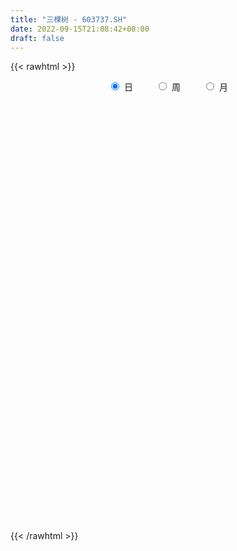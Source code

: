 ```yaml
---
title: "三棵树 - 603737.SH"
date: 2022-09-15T21:08:42+08:00
draft: false
---
```

{{< rawhtml >}}
    <div style="text-align: center">
        <label style="padding: 1rem;"><input style="margin-right: .5rem" type="radio" name="period" value="D" checked onclick="period_change(this)">日</label>
        <label style="padding: 1rem;"><input style="margin-right: .5rem" type="radio" name="period" value="W" onclick="period_change(this)">周</label>
        <label style="padding: 1rem;"><input style="margin-right: .5rem" type="radio" name="period" value="M" onclick="period_change(this)">月</label>
    </div>
    <div id="chart" style="height: 700px;"></div> 
    <script type="text/javascript">
        const D_v = [13522.6,14906.41,12671.75,14128.34,13774.49,16764.24,12219.61,27750.12,21001.51,34176.51,24373.12,24375.92,17919.91,18457.68,16260.43,13337.01,21419.31,17560.38,12607.51,20362.58,34523.87,16109.13,41024.04,29615.59,18244.68,12609.49,22647.23,12285.41,13910.0,28516.67,11765.64,17419.68,11787.4,8314.72,10806.64,6296.54,15394.99,10179.76,20203.19,11360.79,9147.75,6158.59,11162.05,8896.87,7446.92,12353.96,17521.41,22412.64,24739.27,14646.78,11298.87,8461.28,12578.13,8840.94,14172.54,16970.0,7397.99,17581.86,7176.81,18835.8,20986.13,15413.66,34466.55,26688.99,17121.19,8726.17,18916.87,10018.19,13252.51,17330.21,18341.45,27104.75,14958.62,16149.65,16680.79,15806.31,15544.04,12657.97,13522.64,11581.33,10018.6,11320.34,18823.71,27158.23,13882.8,11498.4,15067.82,19191.01,16477.12,17735.29,17117.83,14129.33,13468.35,10299.81,10608.63,18158.69,11748.69,10994.93,8088.93,8410.09,12848.9,12379.3,15105.49,11553.61,12701.35,10562.33,11268.55,26146.68,28704.56,17907.68,12512.72,19731.21,17670.74,13561.66,11849.27,16624.83,13605.84,12389.01,11103.43,19073.26,21821.51,16080.36,9698.4,10189.29,13732.17,11992.97,20366.51,27356.65,15788.06,10493.41,8841.63,6703.37,8561.2,4354.89,7101.98,12020.77,10375.7,7482.23,6312.04,5976.98,5598.72,7993.57,7410.13,9503.19,4177.59,5946.07,4690.39,6137.01,4934.14,16931.25,8550.97,7978.32,7395.05,7541.02,8164.88,7951.73,7470.16,5201.85,6723.59,8258.17,14174.84,10883.84,7141.15,26243.71,11585.88,9363.82,8019.66,7011.21,5940.0,5406.68,5093.18,5721.39,7597.01,6285.56,6701.82,8380.3,9434.9,5277.51,7695.08,5611.35,10929.13,15450.18,16404.63,9927.97,6970.4,6856.81,12943.55,13469.53,12263.86,10732.83,20852.91,16487.89,23474.15,18266.9,10455.23,11881.28,23521.59,16784.42,12600.41,18184.09,19903.84,19313.83,12416.79,14067.33,8045.18,19496.74,18641.28,24239.14,12089.59,9735.94,9205.66,12430.46,12710.88,11112.22,16488.97,13341.07,9868.0,14294.06,11018.75,11913.04,9351.76,15369.91,16962.41,26070.91,22982.86,19236.81,41476.69,24075.45,26138.83,17495.11,34063.19,25789.1,22793.35,18158.77,15063.15,16031.91,13568.03,17371.49,9313.67,8758.17,10994.3,7440.89,11533.93,7794.14,16400.63,11195.09,17121.94,12381.6,14607.57,22522.71,26350.18,15897.51,29965.87,20906.32,14856.27,14205.15,25386.71,38935.24,36696.16,81531.79,31653.66,41358.07,80342.97,67153.66,47120.7,44817.72,42042.95,40877.06,24074.15,40559.03,24409.03,16424.19,22891.79,25468.93,23266.46,30694.63,20846.56,16030.05,34023.47,33852.93,13156.07,21703.92,15523.01,30759.89,44666.02,51436.6,38074.8,38273.95,32390.56,31443.08,23690.52,26348.27,35622.73,26375.76,18423.67,12875.18,11755.97,11838.79,9335.31,14483.97,14466.67,11330.48,7519.35,22038.7,18328.77,17288.13,11344.05,16823.72,14842.09,36034.85,52996.52,21170.64,26758.91,19827.48,21119.43,16989.99,20761.86,19770.47,10424.74,15858.5,20445.54,18943.74,10169.34,20420.57,30270.88,23936.3,10586.65,8841.0,15924.65,19412.89,15214.02,20903.8,21756.15,14036.76,11334.98,21196.68,36707.97,20818.61,16738.1,12515.03,33299.67,29093.25,11269.29,14937.61,12324.64,22258.86,18168.49,13366.58,25476.95,25347.79,18064.27,11497.72,37554.42,28922.54,12200.35,16219.04,20188.41,31743.04,26629.48,19610.47,23558.11,51735.17,22916.33,20179.36,14312.72,21770.17,34477.29,27082.54,26046.83,26718.71,31063.81,25848.94,22257.19,20309.13,21976.75,24559.66,26779.07,37735.99,18799.29,33333.58,34430.92,20411.28,12619.9,10143.92,9283.01,30899.92,65790.0,29520.01,36455.29,30352.95,23361.48,18785.43,15908.6,17417.0,10166.17,9337.19,9492.64,22935.18,18818.29,17603.53,16849.11,14396.91,17415.39,20535.03,18520.04,20238.12,33125.07,27544.16,17562.67,17016.07,23994.1,15117.51,13253.78,20098.29,11804.11,25527.49,13907.66,25955.38,14602.88,14035.19,14146.07,10613.57,11655.29,11905.19,15298.3,16994.03,13071.88,9522.18,4757.75,6929.86,6918.92,7670.5,13076.23,18557.53,18096.85,11270.68,7626.84,29416.55,47194.88,15594.69,18184.63,20191.99,26586.51,11379.71,27677.99,20058.44,10601.56,27237.08,36941.55,31397.85,17767.79,8315.6,10989.68,13085.99,17548.85,26502.75,25148.33,25712.66,13259.13,31514.07,13459.4,14304.9,48281.72,25417.87,16072.59,28440.87,20153.4,19537.25,17107.41,36236.17,21025.64,24047.13,23097.69,12688.02,23583.04,21978.22,29582.08,13761.83,24259.41,26612.66,16069.17,18596.51,32039.82,40931.64,23657.78,29565.12,22868.74,17604.4,22385.21,48510.53,45849.89,43764.76,27314.55,26715.59,33521.94,27948.15,51536.67,35515.85,18039.54,35417.17]
const D_histogram = [0.0,-0.0325470085,0.2187822242,0.1806222529,0.2153227398,0.4025091345,0.4996803234,-0.0969577169,-0.9444399859,-1.8712969119,-2.5085105888,-2.4381315165,-2.1100033415,-1.6193132096,-0.8164681413,-0.1479281692,0.6774154665,1.4158318962,1.8976457243,1.9586616512,2.5108879465,3.0708424666,2.2897496143,1.4288102859,1.0887484806,0.8154536086,1.2129535743,1.5254692155,1.1822036186,0.6557199354,0.0392269782,-0.4763712538,-0.8099952863,-0.9866136141,-1.0986270328,-1.2957885182,-1.8323351106,-2.0183358288,-1.6001280734,-1.3243734693,-1.2284766406,-1.2807234898,-1.0729979411,-0.9583830026,-0.8006528013,-0.6536130718,-0.7147743234,-0.8479897897,-0.3773601586,-0.1704563842,0.1095802883,0.2099272131,0.2436015748,0.2906022799,0.0262938705,0.1365103455,0.1333202198,0.0314708063,-0.0420714583,-0.4512991715,-0.9935638345,-1.1041464693,-1.0724154749,-0.9373024847,-0.4864293748,-0.2558402972,0.1768095953,0.5075312076,0.5203852293,0.6627216096,0.6781319278,0.3416852972,0.0919302364,-0.1825026184,-0.5214185161,-0.3182862147,-0.3111892454,-0.1873099567,-0.2477424079,-0.1972416162,-0.1349291658,0.2075199202,0.5788549913,1.3246723056,1.8023281302,2.1216869252,2.3272710822,2.832835337,2.9427157483,2.727028018,2.3321552183,1.511696151,1.2490094799,0.8956565818,0.5115304589,0.3491723897,0.1497346122,-0.1885512234,-0.1904589179,-0.1558576101,-0.0264414804,0.0120890574,-0.4315042321,-0.7950289235,-0.8232944439,-0.9954467485,-0.8246564112,0.2789788381,0.9362317769,0.9912096506,0.879255687,1.377465667,2.0035817193,2.3833841966,2.5100696955,2.1543141568,1.0676566874,0.1855973586,-0.6091998487,-0.0949905168,0.3373612063,0.9298216628,1.2595208417,1.2154719791,0.9615927812,0.9083159459,1.0989199105,-0.1266256203,-1.3737026346,-1.6136108376,-1.7720536899,-1.9283558909,-1.6654854751,-1.4466220439,-0.9725088294,-0.3214802982,0.4912793698,0.8441217975,1.016550006,1.0402914701,1.1873943021,1.093160648,1.0792157226,1.0251589292,0.8998711015,0.7899752155,0.577538963,0.486150902,0.4117748687,0.0051303033,-0.5993174567,-1.1153646756,-1.4500452859,-1.620843237,-1.9245256843,-1.7659722669,-1.7406288635,-1.5504422081,-1.5014110094,-1.1953862087,-0.8481760944,-0.0893687044,0.6332131574,2.3639896262,3.659898103,4.540594065,4.7886289608,4.3220080737,3.8853813337,3.3233196629,2.7217582607,1.8878361241,1.4658870271,1.3094456864,1.0132056861,0.7006367581,-0.1415321849,-0.6897947717,-1.1071306753,-1.4843738284,-1.3614996647,-2.3937533504,-2.4414020687,-2.5396862544,-2.7008867501,-2.6999299514,-2.6039961054,-2.7922418476,-2.8871029581,-2.7899875849,-6.7066616886,-9.0364684193,-9.5652254614,-9.3202040381,-8.6239147188,-7.7560745579,-6.1614144944,-4.9133761829,-3.6490016591,-2.3340725005,-0.9113069283,-0.2694810428,0.4254709324,0.5279221857,0.735531275,0.9045941865,0.612270796,0.5265113579,0.7681617036,0.9274680513,1.0476721461,1.3146443641,1.7070324877,1.569636941,1.258885158,0.7284534681,0.6506246295,0.3555541334,0.4042092475,0.3125595546,0.2078991755,0.1326435848,-0.0768922299,-0.1628744163,-0.0848504204,-0.0464116128,0.8944919065,1.5430251076,1.4825870808,1.2060360052,0.5013676653,1.0396252662,1.4769257928,1.9114501749,1.7880510227,1.4213724575,1.177931262,1.0115988822,0.7111103092,0.5665811064,0.2427388948,-0.0181641611,-0.0306177532,-0.1438105979,-0.4536440088,-0.690124356,-0.4339750395,-0.3805477784,-0.2863611883,-0.6584791337,-1.0638199973,-1.1261628954,-1.2944328818,-1.2997064161,-1.1931964245,-1.0998968346,-0.946423693,-1.2563482309,-1.5855314565,-2.0718415048,-2.4464544675,-2.9555876553,-2.6859798995,-2.4200216912,-2.0582016998,-1.5491034582,-1.150178749,-0.767761871,-0.262102782,0.2451142597,0.6393679528,1.1034287713,1.6188631096,1.9909216419,2.3447998561,2.9237639136,2.9245824889,2.78606564,3.3307683473,3.686175208,3.6961532578,3.2088126262,2.6960301361,2.0444475458,1.3066471194,1.2231438049,1.8608465033,2.6053153441,3.0698812572,3.1317390168,3.1343849024,2.7033475843,2.8567607043,2.3619199394,1.8801836744,1.5463300029,1.1104592776,0.6756367063,0.2793178953,-0.2137654767,-0.6511806352,-0.9967428294,-1.2483922295,-1.5234208961,-1.7237378089,-1.8283356127,-1.8537155475,-1.8443094581,-1.7947116286,-1.0317538215,-0.2671146058,0.2089383991,0.6216310269,1.02006117,0.9785456999,0.570605766,-0.0622338028,-0.4434263192,-0.6816358302,-1.061883447,-0.8719040562,-0.4594863633,-0.2211440832,0.3766478448,1.2798592395,1.4671655221,1.3706447599,1.1217750415,1.2799395466,0.7311335406,0.1690044897,0.0283822795,0.1490485246,0.1568713577,0.0312953651,-0.3934663246,-1.0789529865,-1.4165746252,-1.7232794466,-1.7831931222,-1.2421523302,-1.1521640904,-1.2372117873,-1.4234140685,-1.6038532593,-1.7720330666,-2.0300784031,-2.1712186669,-1.8853131422,-1.5530325111,-1.1979057667,-0.8724253543,-0.1377058887,-0.1981091632,-0.1686921963,-0.1913489196,-0.3407470932,-0.5743777311,-0.7221645976,-1.0071405246,-1.1770746393,-1.5613402464,-1.7243903806,-1.6571754468,-1.4530394289,-1.3938351281,-1.412634442,-1.4703761501,-1.6010311867,-1.5760738435,-1.4934174475,-1.2880953881,-0.9294770426,-0.6778040334,-0.6777564204,-0.3743933036,0.382915808,0.857043434,1.1434630545,1.5256301033,1.8677175409,1.8689329063,1.7568338416,1.7025808769,1.5712291426,1.9539006541,2.4708651507,2.7546433732,3.1072358002,2.866659098,2.6151994204,2.1350344548,1.7564644878,1.1983145078,0.9517192434,0.7273633378,0.6553234347,0.1481575944,-0.2302401,-0.5528779604,-0.646894731,-0.9166833988,-1.3021084176,-1.3883952315,-1.3177908813,-0.8853427454,-0.0686984233,0.5580879619,0.7669025923,0.7903910194,0.9595311143,0.9472568624,1.0303583498,1.2092926251,1.2179003721,1.3788142757,1.417481704,1.5561500139,1.5482080018,1.3106058638,1.2397449422,1.0917646833,0.9300726603,0.8133677798,0.8561211526,0.9907983338,0.8789357402,0.8755072567,0.7320963874,0.6395372501,0.5101315015,0.3709101006,0.1381773099,-0.1929736124,-0.4148494155,-0.4363180375,-0.40280758,0.2176232512,1.0222946985,1.1767927704,1.3833297557,1.866965364,2.5757212843,2.8190435372,2.9014319692,2.8324513603,2.5598185952,2.807451111,1.8525080218,1.2592353409,0.653484936,0.0771986913,-0.4920675443,-1.0655373276,-1.5842621155,-2.1942238128,-2.8831070081,-3.3171206683,-3.649781492,-3.7591420069,-3.7933754135,-3.8421941225,-3.2347072675,-2.4534847093,-1.9918457769,-1.7029506546,-1.5010439882,-1.3895410475,-1.187408024,-1.5713453794,-1.6830717939,-1.7804146457,-1.693655435,-1.6306768264,-1.5183705751,-1.3048211819,-1.0551805085,-0.9193209244,-0.6619690305,-0.5012706735,-0.4888447135,-0.3819044779,0.0654430623,-0.0702804579,-0.1410754771,0.0753652843,0.042316215,-0.0344294719,0.0046607623,0.4027507507,0.8687748974,0.9004162822,0.7058618205,0.6085040153,0.3696528905,0.0691111905,0.3709135125,0.5951596845,0.7404525507,1.1179634282]
const D_fast = [0.0,-0.0406837607,0.2653410281,0.2723366201,0.360867792,0.6486814703,0.87077274,0.2498952705,-0.8336969951,-2.228378149,-3.492719473,-4.0318732799,-4.2312459403,-4.1453841107,-3.5466560778,-2.9150981479,-1.9204006457,-0.8280262419,0.1281990173,0.678880357,1.858828639,3.1864937757,2.977838327,2.47410157,2.4062268849,2.336795415,3.0375337743,3.7314167194,3.6837020271,3.3211483277,2.7144621151,2.0797710697,1.5436482156,1.1203764842,0.7337063074,0.2125976924,-0.7820326777,-1.472617353,-1.454441616,-1.5097803792,-1.7210027107,-2.0934304324,-2.1539543689,-2.2789351811,-2.3213681801,-2.3377317185,-2.577586551,-2.9227994647,-2.5465098733,-2.3822201949,-2.0747884503,-1.9219597222,-1.8273849669,-1.7077336918,-1.9654686335,-1.8211245722,-1.7909846429,-1.8849663548,-1.9690264841,-2.49107899,-3.2817346117,-3.6683538638,-3.9047267381,-4.0039393691,-3.6746736028,-3.5080445996,-3.0311923082,-2.5735878941,-2.4306375651,-2.1226207824,-1.9376774822,-2.1887027885,-2.4154752902,-2.7355337995,-3.2048043263,-3.0812435785,-3.1519439206,-3.0748921211,-3.1972601743,-3.1960697866,-3.1674896277,-2.7731605616,-2.2571117428,-1.180126352,-0.2518884948,0.5978920314,1.385293959,2.599067048,3.4446263964,3.9106956706,4.0988616755,3.6563266459,3.7058923448,3.5764535921,3.320210084,3.2451451122,3.0831409878,2.6977173463,2.6481949224,2.6438318276,2.7666375872,2.8081903893,2.2567210418,1.6944391195,1.4603499881,1.0393359964,1.0039622309,2.1773421898,3.0686530728,3.3714333592,3.4792933173,4.321869714,5.4488811962,6.4245297227,7.1787326454,7.361555646,6.5418123484,5.7061523592,4.7590551897,5.2495168924,5.7662089171,6.5911247893,7.2357041787,7.4955233108,7.4820423082,7.6558444594,8.1211784016,6.8639764658,5.2734737927,4.6301628804,4.0287066056,3.3903154319,3.2368144789,3.0940223992,3.3250084063,3.895666863,4.8312463734,5.3951192505,5.8216849605,6.1054992921,6.5494506996,6.7285072075,6.9843662127,7.1865991517,7.2862790993,7.3738770173,7.3058255055,7.33597517,7.3645428539,6.9591808644,6.2049037402,5.4100153524,4.7128234206,4.1368146602,3.3520007919,3.0690611425,2.6592473301,2.4618234334,2.1355018798,2.1426801283,2.277846219,3.0143114329,3.8951965841,6.2169704595,8.427853462,10.4436979402,11.8888900762,12.5027712075,13.037489801,13.3062580459,13.3851362088,13.0231731033,12.9676957631,13.1386158439,13.0956772652,12.9582675267,12.0807155375,11.3600042578,10.6658856853,9.9175490751,9.7000483227,8.0693562993,7.4113570639,6.6781513146,5.8417291314,5.1677034422,4.6126382619,3.7263320578,2.9096952077,2.3093136847,-3.2840258412,-7.8729496766,-10.7930130841,-12.8780426703,-14.3377320307,-15.4089105093,-15.3546040694,-15.3349098037,-14.9827856946,-14.2513746611,-13.056435821,-12.4819801962,-11.6806604879,-11.4462286881,-11.0547367802,-10.659525322,-10.7987810135,-10.7529126121,-10.3192218405,-9.92804848,-9.5459263487,-8.9502930396,-8.1311467942,-7.8761331056,-7.8721635992,-8.220481922,-8.1356546032,-8.3418365659,-8.19212914,-8.2056389442,-8.2583245294,-8.300419224,-8.5291780961,-8.6558788866,-8.5990674958,-8.5722315914,-7.4077050954,-6.3734156175,-6.0632068741,-6.0382489484,-6.6175753719,-5.8194114544,-5.0128794797,-4.1004925539,-3.7768789505,-3.7882144013,-3.7371727813,-3.6506054405,-3.7733164362,-3.7762003624,-4.0393578503,-4.3048019465,-4.3249099769,-4.4740554711,-4.8972998842,-5.3063113203,-5.1586557638,-5.2003654472,-5.1777691543,-5.7145068831,-6.385802746,-6.729686368,-7.2215645748,-7.5517647131,-7.7435538277,-7.9252284464,-8.0083612281,-8.6323728237,-9.3579389134,-10.362209338,-11.3484359175,-12.5964660191,-12.9983532382,-13.3374004527,-13.4901308862,-13.3683085092,-13.2569284873,-13.0664520771,-12.6263186836,-12.0578230769,-11.5037273955,-10.7638093843,-9.8436592685,-8.9738703258,-8.0337921475,-6.7238871116,-5.9919229141,-5.433923353,-4.0565285589,-2.7795778961,-1.8455615319,-1.5306990069,-1.369473963,-1.509944667,-1.9210833134,-1.6988006767,-0.5958863525,0.7999113243,2.0319475517,2.8767400655,3.6629821767,3.9077817547,4.7753850508,4.8710242708,4.8593339244,4.9120627536,4.7538068476,4.487893453,4.1614041158,3.6148793745,3.0146690573,2.4199211557,1.8561736982,1.2002898077,0.5690384426,0.0073567356,-0.481452086,-0.9331233612,-1.3322034388,-0.8271840871,-0.1293235229,0.3989640818,0.9670644663,1.6205099019,1.8236308568,1.5583423644,0.9099443449,0.4178952487,0.0092767802,-0.6364416983,-0.6644383217,-0.3668922195,-0.1838359603,0.5081179289,1.7312941335,2.2853917966,2.5315322244,2.5631062664,3.0412556581,2.6752330373,2.1553551088,2.0218284685,2.1797568447,2.2267975173,2.1090453659,1.5859170951,0.6306921866,-0.0610731085,-0.7985977914,-1.3043097477,-1.0738070382,-1.271859821,-1.6662104648,-2.208266263,-2.7896687686,-3.4008568426,-4.1664217798,-4.8503667104,-5.0357894712,-5.091766968,-5.0361166652,-4.9287425913,-4.228449598,-4.3383801633,-4.3511362454,-4.4216301986,-4.6562151455,-5.0334402162,-5.361768232,-5.8985292903,-6.3627320648,-7.1373327335,-7.7314804628,-8.0785593907,-8.23768323,-8.5269377112,-8.8988956357,-9.3242313812,-9.8551442145,-10.2242053322,-10.5149032981,-10.6316050857,-10.5053560009,-10.423134,-10.5925254921,-10.3827607012,-9.5297226376,-8.8413341532,-8.269048769,-7.5054741943,-6.6964573715,-6.2280087796,-5.9008993839,-5.5295071293,-5.2680515779,-4.3969049029,-3.2622241187,-2.2897850528,-1.1603836758,-0.6842956035,-0.281955426,-0.2283617779,-0.167815623,-0.426386976,-0.4350524295,-0.4775675007,-0.3857765451,-0.8559029868,-1.2918607062,-1.7527180567,-2.0084585101,-2.5074180276,-3.2183701507,-3.6517557725,-3.9105991426,-3.6994866931,-2.9000169768,-2.1337086011,-1.7331683227,-1.5120821408,-1.1030592673,-0.8785193035,-0.5378282288,-0.0565707972,0.2565120429,0.7621295154,1.1551673697,1.682873183,2.0619831714,2.1520324994,2.3911078134,2.5160687253,2.5868948674,2.6735319318,2.9303155927,3.3126923573,3.4205636988,3.6360120295,3.675625257,3.7429504323,3.741077559,3.6945836833,3.4963952201,3.1170008946,2.7914127377,2.6608646063,2.5936731688,3.2685098128,4.3287549348,4.7774511992,5.3298206235,6.2801975728,7.6328838142,8.5809669514,9.3887133756,10.0278456069,10.3951674905,11.3446627841,10.8528467003,10.5743828546,10.1320036837,9.5750171119,8.8827339902,8.042879875,7.1280895583,5.9695719077,4.5599119604,3.2966181331,2.0515119364,1.0023659198,0.0197886599,-0.9895785798,-1.1907685416,-1.0229171608,-1.0592396725,-1.196082214,-1.3694365446,-1.6053188658,-1.7000378483,-2.4768115486,-3.0093059115,-3.5517524247,-3.8884070727,-4.2330976708,-4.5003840633,-4.6130399655,-4.6271944193,-4.7211650663,-4.62930543,-4.5939247414,-4.7037099598,-4.6922458436,-4.2285375379,-4.3818311725,-4.487895061,-4.2526129786,-4.275082994,-4.360436049,-4.3201806242,-3.8214029481,-3.1381850771,-2.8814396217,-2.8995286283,-2.8447604296,-2.9911983318,-3.2744622343,-2.8799315341,-2.506895441,-2.1764894371,-1.5194877025]
const D_slow = [0.0,-0.0081367521,0.0465588039,0.0917143671,0.1455450521,0.2461723357,0.3710924166,0.3468529874,0.1107429909,-0.3570812371,-0.9842088843,-1.5937417634,-2.1212425988,-2.5260709012,-2.7301879365,-2.7671699788,-2.5978161122,-2.2438581381,-1.769446707,-1.2797812942,-0.6520593076,0.1156513091,0.6880887126,1.0452912841,1.3174784043,1.5213418064,1.8245802,2.2059475039,2.5014984085,2.6654283924,2.6752351369,2.5561423235,2.3536435019,2.1069900984,1.8323333402,1.5083862106,1.050302433,0.5457184758,0.1456864574,-0.1854069099,-0.4925260701,-0.8127069425,-1.0809564278,-1.3205521785,-1.5207153788,-1.6841186467,-1.8628122276,-2.074809675,-2.1691497147,-2.2117638107,-2.1843687386,-2.1318869353,-2.0709865417,-1.9983359717,-1.991762504,-1.9576349177,-1.9243048627,-1.9164371611,-1.9269550257,-2.0397798186,-2.2881707772,-2.5642073945,-2.8323112632,-3.0666368844,-3.1882442281,-3.2522043024,-3.2080019036,-3.0811191017,-2.9510227944,-2.785342392,-2.61580941,-2.5303880857,-2.5074055266,-2.5530311812,-2.6833858102,-2.7629573639,-2.8407546752,-2.8875821644,-2.9495177664,-2.9988281704,-3.0325604619,-2.9806804818,-2.835966734,-2.5047986576,-2.054216625,-1.5237948938,-0.9419771232,-0.233768289,0.5019106481,1.1836676526,1.7667064572,2.1446304949,2.4568828649,2.6807970103,2.8086796251,2.8959727225,2.9334063756,2.8862685697,2.8386538402,2.7996894377,2.7930790676,2.796101332,2.6882252739,2.489468043,2.2836444321,2.0347827449,1.8286186421,1.8983633517,2.1324212959,2.3802237085,2.6000376303,2.944404047,3.4452994769,4.041145526,4.6686629499,5.2072414891,5.474155661,5.5205550006,5.3682550384,5.3445074092,5.4288477108,5.6613031265,5.976183337,6.2800513317,6.520449527,6.7475285135,7.0222584911,6.990602086,6.6471764274,6.243773718,5.8007602955,5.3186713228,4.902299954,4.5406444431,4.2975172357,4.2171471612,4.3399670036,4.550997453,4.8051349545,5.065207822,5.3620563975,5.6353465595,5.9051504902,6.1614402225,6.3864079979,6.5839018017,6.7282865425,6.849824268,6.9527679852,6.954050561,6.8042211969,6.525380028,6.1628687065,5.7576578972,5.2765264762,4.8350334094,4.3998761936,4.0122656415,3.6369128892,3.338066337,3.1260223134,3.1036801373,3.2619834267,3.8529808332,4.767955359,5.9031038752,7.1002611154,8.1807631338,9.1521084673,9.982938383,10.6633779482,11.1353369792,11.501808736,11.8291701576,12.0824715791,12.2576307686,12.2222477224,12.0497990295,11.7730163606,11.4019229035,11.0615479874,10.4631096498,9.8527591326,9.217837569,8.5426158815,7.8676333936,7.2166343673,6.5185739054,5.7967981659,5.0993012696,3.4226358475,1.1635187426,-1.2277876227,-3.5578386322,-5.7138173119,-7.6528359514,-9.193189575,-10.4215336207,-11.3337840355,-11.9173021606,-12.1451288927,-12.2124991534,-12.1061314203,-11.9741508739,-11.7902680551,-11.5641195085,-11.4110518095,-11.27942397,-11.0873835441,-10.8555165313,-10.5935984948,-10.2649374038,-9.8381792818,-9.4457700466,-9.1310487571,-8.9489353901,-8.7862792327,-8.6973906994,-8.5963383875,-8.5181984988,-8.4662237049,-8.4330628088,-8.4522858662,-8.4930044703,-8.5142170754,-8.5258199786,-8.302197002,-7.9164407251,-7.5457939549,-7.2442849536,-7.1189430372,-6.8590367207,-6.4898052725,-6.0119427288,-5.5649299731,-5.2095868588,-4.9151040433,-4.6622043227,-4.4844267454,-4.3427814688,-4.2820967451,-4.2866377854,-4.2942922237,-4.3302448732,-4.4436558754,-4.6161869644,-4.7246807243,-4.8198176689,-4.8914079659,-5.0560277494,-5.3219827487,-5.6035234726,-5.927131693,-6.252058297,-6.5503574032,-6.8253316118,-7.0619375351,-7.3760245928,-7.7724074569,-8.2903678331,-8.90198145,-9.6408783638,-10.3123733387,-10.9173787615,-11.4319291864,-11.819205051,-12.1067497382,-12.298690206,-12.3642159015,-12.3029373366,-12.1430953484,-11.8672381556,-11.4625223782,-10.9647919677,-10.3785920037,-9.6476510253,-8.916505403,-8.219988993,-7.3872969062,-6.4657531042,-5.5417147897,-4.7395116332,-4.0655040991,-3.5543922127,-3.2277304328,-2.9219444816,-2.4567328558,-1.8054040198,-1.0379337055,-0.2549989513,0.5285972743,1.2044341704,1.9186243465,2.5091043313,2.9791502499,3.3657327507,3.64334757,3.8122567466,3.8820862205,3.8286448513,3.6658496925,3.4166639851,3.1045659277,2.7237107037,2.2927762515,1.8356923483,1.3722634615,0.9111860969,0.4625081898,0.2045697344,0.1377910829,0.1900256827,0.3454334394,0.6004487319,0.8450851569,0.9877365984,0.9721781477,0.8613215679,0.6909126103,0.4254417486,0.2074657346,0.0925941437,0.0373081229,0.1314700841,0.451434894,0.8182262745,1.1608874645,1.4413312249,1.7613161115,1.9440994967,1.9863506191,1.993446189,2.0307083201,2.0699261596,2.0777500008,1.9793834197,1.7096451731,1.3555015167,0.9246816551,0.4788833745,0.168345292,-0.1196957306,-0.4289986774,-0.7848521946,-1.1858155094,-1.628823776,-2.1363433768,-2.6791480435,-3.1504763291,-3.5387344568,-3.8382108985,-4.0563172371,-4.0907437093,-4.1402710001,-4.1824440491,-4.230281279,-4.3154680523,-4.4590624851,-4.6396036345,-4.8913887656,-5.1856574255,-5.5759924871,-6.0070900822,-6.4213839439,-6.7846438011,-7.1331025831,-7.4862611936,-7.8538552312,-8.2541130278,-8.6481314887,-9.0214858506,-9.3435096976,-9.5758789583,-9.7453299666,-9.9147690717,-10.0083673976,-9.9126384456,-9.6983775871,-9.4125118235,-9.0311042977,-8.5641749124,-8.0969416859,-7.6577332255,-7.2320880062,-6.8392807206,-6.350805557,-5.7330892694,-5.0444284261,-4.267619476,-3.5509547015,-2.8971548464,-2.3633962327,-1.9242801108,-1.6247014838,-1.386771673,-1.2049308385,-1.0410999798,-1.0040605812,-1.0616206062,-1.1998400963,-1.3615637791,-1.5907346288,-1.9162617332,-2.263360541,-2.5928082614,-2.8141439477,-2.8313185535,-2.691796563,-2.500070915,-2.3024731601,-2.0625903816,-1.825776166,-1.5681865785,-1.2658634223,-0.9613883292,-0.6166847603,-0.2623143343,0.1267231692,0.5137751696,0.8414266356,1.1513628711,1.424304042,1.6568222071,1.860164152,2.0741944401,2.3218940236,2.5416279586,2.7605047728,2.9435288697,3.1034131822,3.2309460576,3.3236735827,3.3582179102,3.3099745071,3.2062621532,3.0971826438,2.9964807488,3.0508865616,3.3064602362,3.6006584288,3.9464908678,4.4132322088,5.0571625299,5.7619234142,6.4872814064,7.1953942465,7.8353488953,8.5372116731,9.0003386785,9.3151475138,9.4785187478,9.4978184206,9.3748015345,9.1084172026,8.7123516737,8.1637957205,7.4430189685,6.6137388014,5.7012934284,4.7615079267,3.8131640733,2.8526155427,2.0439387259,1.4305675485,0.9326061043,0.5068684407,0.1316074436,-0.2157778183,-0.5126298243,-0.9054661691,-1.3262341176,-1.771337779,-2.1947516378,-2.6024208444,-2.9820134882,-3.3082187836,-3.5720139108,-3.8018441419,-3.9673363995,-4.0926540679,-4.2148652462,-4.3103413657,-4.2939806002,-4.3115507146,-4.3468195839,-4.3279782628,-4.3173992091,-4.3260065771,-4.3248413865,-4.2241536988,-4.0069599745,-3.7818559039,-3.6053904488,-3.453264445,-3.3608512223,-3.3435734247,-3.2508450466,-3.1020551255,-2.9169419878,-2.6374511307]
const D_data = [['2020-08-26', 162.0, 156.58, 155.0, 163.0],['2020-08-27', 156.58, 156.07, 153.8, 159.29],['2020-08-28', 158.0, 160.3, 155.5, 161.0],['2020-08-31', 160.5, 157.42, 157.42, 163.63],['2020-09-01', 157.42, 158.5, 155.52, 160.3],['2020-09-02', 160.65, 161.29, 158.5, 162.66],['2020-09-03', 163.11, 161.34, 160.0, 166.9],['2020-09-04', 156.6, 151.5, 150.0, 156.6],['2020-09-07', 152.0, 144.05, 143.58, 153.55],['2020-09-08', 142.64, 137.09, 134.69, 145.77],['2020-09-09', 135.0, 134.62, 130.0, 136.99],['2020-09-10', 141.0, 139.78, 138.53, 145.86],['2020-09-11', 142.0, 142.0, 137.24, 144.0],['2020-09-14', 143.99, 144.43, 141.53, 148.35],['2020-09-15', 145.7, 150.5, 143.0, 150.8],['2020-09-16', 150.47, 152.03, 148.41, 152.7],['2020-09-17', 153.7, 157.88, 152.07, 158.2],['2020-09-18', 156.34, 161.53, 155.3, 162.5],['2020-09-21', 161.74, 162.67, 160.2, 165.5],['2020-09-22', 161.18, 160.2, 159.0, 163.99],['2020-09-23', 162.2, 169.68, 161.12, 169.99],['2020-09-24', 170.0, 175.0, 167.89, 177.0],['2020-09-25', 170.0, 159.8, 159.05, 170.0],['2020-09-28', 160.68, 155.96, 154.11, 160.68],['2020-09-29', 157.91, 160.41, 155.08, 163.0],['2020-09-30', 163.67, 160.55, 158.0, 164.05],['2020-10-09', 163.78, 170.35, 160.0, 171.68],['2020-10-12', 173.26, 172.6, 169.95, 175.46],['2020-10-13', 172.25, 165.72, 164.51, 172.25],['2020-10-14', 164.8, 162.17, 157.35, 166.97],['2020-10-15', 162.75, 158.6, 158.1, 162.86],['2020-10-16', 158.47, 156.99, 152.62, 159.89],['2020-10-19', 158.8, 156.8, 155.22, 159.67],['2020-10-20', 156.65, 156.98, 153.71, 157.8],['2020-10-21', 156.9, 156.45, 152.2, 156.9],['2020-10-22', 156.45, 153.82, 153.11, 156.98],['2020-10-23', 153.0, 146.5, 143.15, 154.18],['2020-10-26', 146.5, 147.5, 141.0, 150.0],['2020-10-27', 143.0, 154.3, 142.08, 154.6],['2020-10-28', 153.54, 153.22, 152.03, 155.37],['2020-10-29', 151.0, 150.9, 148.0, 152.15],['2020-10-30', 153.5, 148.06, 148.0, 153.5],['2020-11-02', 149.0, 150.66, 146.08, 152.02],['2020-11-03', 152.01, 149.38, 147.57, 152.81],['2020-11-04', 150.0, 149.75, 148.01, 153.25],['2020-11-05', 149.78, 149.63, 148.2, 152.3],['2020-11-06', 149.0, 146.45, 144.88, 149.72],['2020-11-09', 146.68, 144.11, 143.45, 148.0],['2020-11-10', 144.97, 151.8, 141.5, 151.8],['2020-11-11', 150.35, 149.8, 149.28, 155.72],['2020-11-12', 150.05, 151.7, 148.0, 152.43],['2020-11-13', 151.34, 150.3, 148.61, 152.49],['2020-11-16', 149.15, 149.71, 146.51, 151.98],['2020-11-17', 149.0, 150.02, 147.0, 150.5],['2020-11-18', 150.04, 145.37, 143.8, 150.05],['2020-11-19', 145.37, 149.43, 144.06, 150.88],['2020-11-20', 149.97, 148.13, 147.61, 151.71],['2020-11-23', 148.12, 146.4, 143.5, 148.99],['2020-11-24', 146.3, 146.0, 144.6, 147.29],['2020-11-25', 146.6, 140.0, 139.7, 146.6],['2020-11-26', 140.79, 134.86, 134.0, 140.79],['2020-11-27', 134.86, 137.31, 132.25, 137.97],['2020-11-30', 138.82, 137.62, 132.41, 138.82],['2020-12-01', 135.0, 138.14, 132.86, 138.62],['2020-12-02', 138.49, 142.67, 137.17, 143.05],['2020-12-03', 143.0, 141.0, 140.5, 144.0],['2020-12-04', 141.0, 144.84, 140.35, 145.6],['2020-12-07', 145.8, 145.46, 143.8, 146.8],['2020-12-08', 145.46, 142.39, 142.3, 146.46],['2020-12-09', 143.27, 144.5, 142.0, 145.88],['2020-12-10', 144.18, 143.49, 141.15, 145.0],['2020-12-11', 143.44, 138.25, 135.72, 145.0],['2020-12-14', 138.0, 137.56, 135.5, 139.5],['2020-12-15', 137.0, 135.43, 134.67, 138.48],['2020-12-16', 135.62, 132.3, 132.1, 135.9],['2020-12-17', 132.65, 138.0, 131.15, 138.0],['2020-12-18', 135.15, 135.46, 133.95, 136.99],['2020-12-21', 134.94, 136.67, 133.1, 137.43],['2020-12-22', 138.05, 133.94, 133.85, 138.05],['2020-12-23', 134.27, 134.7, 133.61, 135.96],['2020-12-24', 133.81, 134.59, 133.25, 135.58],['2020-12-25', 134.59, 138.8, 134.0, 138.99],['2020-12-28', 139.88, 141.0, 139.23, 144.39],['2020-12-29', 140.48, 149.11, 139.53, 150.77],['2020-12-30', 149.0, 150.0, 148.0, 150.67],['2020-12-31', 148.91, 151.5, 148.57, 152.8],['2021-01-04', 151.9, 153.11, 150.2, 153.68],['2021-01-05', 154.0, 160.79, 153.11, 162.0],['2021-01-06', 160.0, 159.84, 157.66, 163.0],['2021-01-07', 159.63, 157.87, 156.01, 160.85],['2021-01-08', 159.8, 156.21, 154.01, 161.29],['2021-01-11', 157.2, 149.4, 149.0, 157.2],['2021-01-12', 148.81, 154.89, 148.45, 155.38],['2021-01-13', 158.0, 153.31, 150.74, 158.0],['2021-01-14', 151.02, 151.88, 149.5, 155.25],['2021-01-15', 150.0, 153.93, 145.38, 154.7],['2021-01-18', 153.57, 153.1, 151.68, 155.98],['2021-01-19', 152.52, 150.3, 149.7, 155.96],['2021-01-20', 150.3, 153.85, 148.83, 154.26],['2021-01-21', 152.01, 154.66, 152.01, 155.45],['2021-01-22', 154.66, 156.62, 152.92, 159.0],['2021-01-25', 156.62, 156.33, 154.61, 159.3],['2021-01-26', 154.47, 149.41, 145.54, 156.0],['2021-01-27', 149.13, 148.1, 146.71, 150.98],['2021-01-28', 146.24, 150.93, 146.03, 151.0],['2021-01-29', 151.42, 148.16, 147.52, 154.48],['2021-02-01', 149.9, 152.0, 149.9, 153.5],['2021-02-02', 152.0, 167.2, 151.5, 167.2],['2021-02-03', 170.55, 167.16, 166.83, 172.98],['2021-02-04', 167.2, 162.64, 161.41, 169.3],['2021-02-05', 165.0, 161.5, 160.51, 165.65],['2021-02-08', 160.0, 171.5, 156.5, 172.0],['2021-02-09', 171.0, 177.97, 169.2, 179.42],['2021-02-10', 177.96, 179.91, 174.0, 183.01],['2021-02-18', 182.28, 180.7, 178.08, 186.59],['2021-02-19', 181.08, 176.61, 168.82, 182.55],['2021-02-22', 177.0, 165.59, 165.36, 178.0],['2021-02-23', 164.68, 164.1, 163.05, 169.98],['2021-02-24', 164.1, 161.25, 160.0, 166.9],['2021-02-25', 163.79, 177.38, 161.25, 177.38],['2021-02-26', 178.0, 179.79, 173.3, 182.59],['2021-03-01', 179.61, 185.88, 179.61, 191.86],['2021-03-02', 185.89, 186.8, 183.57, 188.7],['2021-03-03', 188.42, 184.76, 184.01, 191.19],['2021-03-04', 184.65, 183.11, 180.0, 187.0],['2021-03-05', 183.11, 186.49, 178.46, 189.78],['2021-03-08', 190.0, 191.71, 188.82, 203.33],['2021-03-09', 191.36, 172.54, 172.54, 192.02],['2021-03-10', 174.82, 165.93, 165.03, 174.82],['2021-03-11', 167.95, 174.24, 166.24, 175.0],['2021-03-12', 174.0, 173.68, 170.0, 175.6],['2021-03-15', 173.71, 172.16, 168.79, 173.9],['2021-03-16', 172.16, 176.99, 170.0, 177.74],['2021-03-17', 176.05, 177.17, 173.6, 179.5],['2021-03-18', 176.93, 181.91, 176.93, 187.0],['2021-03-19', 179.0, 187.27, 178.73, 187.97],['2021-03-22', 186.75, 193.95, 185.52, 195.68],['2021-03-23', 194.0, 192.52, 187.01, 194.99],['2021-03-24', 192.0, 193.1, 190.05, 194.98],['2021-03-25', 191.0, 193.3, 191.0, 195.0],['2021-03-26', 193.36, 196.95, 193.2, 198.51],['2021-03-29', 197.1, 195.77, 190.5, 199.18],['2021-03-30', 195.68, 198.18, 195.67, 201.3],['2021-03-31', 199.79, 199.2, 192.68, 199.8],['2021-04-01', 199.04, 199.49, 197.75, 202.46],['2021-04-02', 203.79, 200.65, 198.5, 205.0],['2021-04-06', 200.95, 199.99, 197.02, 200.95],['2021-04-07', 199.98, 202.08, 198.0, 203.02],['2021-04-08', 200.56, 203.19, 199.49, 204.0],['2021-04-09', 204.0, 198.88, 192.15, 215.0],['2021-04-12', 198.8, 194.4, 192.66, 201.5],['2021-04-13', 194.94, 192.73, 192.0, 198.08],['2021-04-14', 193.47, 192.57, 189.6, 194.39],['2021-04-15', 192.6, 192.87, 189.1, 194.4],['2021-04-16', 191.91, 189.28, 187.0, 193.36],['2021-04-19', 188.29, 193.92, 188.29, 195.9],['2021-04-20', 192.97, 192.0, 190.1, 195.5],['2021-04-21', 190.65, 193.93, 190.0, 194.38],['2021-04-22', 193.48, 192.13, 191.14, 194.8],['2021-04-23', 194.49, 195.73, 190.6, 197.0],['2021-04-26', 194.97, 197.66, 194.97, 207.0],['2021-04-27', 197.49, 205.89, 197.49, 206.0],['2021-04-28', 206.72, 210.13, 204.31, 210.81],['2021-04-29', 212.0, 231.14, 212.0, 231.14],['2021-04-30', 237.0, 236.94, 230.24, 237.35],['2021-05-06', 239.77, 241.7, 234.0, 242.3],['2021-05-07', 243.8, 241.51, 238.96, 246.68],['2021-05-10', 241.5, 236.71, 234.07, 242.38],['2021-05-11', 240.0, 239.17, 235.04, 240.74],['2021-05-12', 239.34, 239.15, 232.16, 241.34],['2021-05-13', 239.0, 239.4, 234.69, 240.6],['2021-05-14', 239.48, 236.0, 234.8, 240.0],['2021-05-17', 237.16, 240.72, 236.0, 241.0],['2021-05-18', 240.13, 245.26, 239.6, 251.0],['2021-05-19', 245.26, 244.92, 236.01, 247.89],['2021-05-20', 247.33, 245.49, 242.0, 249.0],['2021-05-21', 244.28, 237.69, 235.32, 246.0],['2021-05-24', 240.0, 239.0, 237.0, 242.0],['2021-05-25', 239.06, 239.0, 237.07, 241.99],['2021-05-26', 239.0, 237.96, 234.01, 240.0],['2021-05-27', 240.0, 244.0, 237.01, 244.0],['2021-05-28', 241.97, 227.08, 227.0, 241.97],['2021-05-31', 230.0, 236.0, 222.0, 237.0],['2021-06-01', 235.14, 234.33, 233.35, 238.58],['2021-06-02', 237.0, 232.0, 231.0, 238.89],['2021-06-03', 230.84, 232.6, 230.0, 235.97],['2021-06-04', 234.3, 233.0, 231.58, 239.76],['2021-06-07', 235.0, 228.0, 227.0, 235.88],['2021-06-08', 229.19, 227.0, 223.2, 229.99],['2021-06-09', 226.73, 227.91, 221.5, 228.0],['2021-06-10', 164.5, 164.02, 164.0, 173.75],['2021-06-11', 164.21, 160.96, 159.14, 165.0],['2021-06-15', 161.0, 168.3, 160.96, 172.3],['2021-06-16', 169.95, 169.3, 166.29, 173.79],['2021-06-17', 169.0, 169.64, 167.6, 171.7],['2021-06-18', 169.42, 168.5, 167.5, 172.0],['2021-06-21', 167.82, 177.5, 163.8, 179.0],['2021-06-22', 177.5, 175.02, 172.75, 177.99],['2021-06-23', 174.7, 177.05, 174.7, 178.85],['2021-06-24', 178.27, 180.62, 177.22, 185.2],['2021-06-25', 181.94, 186.38, 180.74, 187.8],['2021-06-28', 188.0, 179.98, 179.3, 188.48],['2021-06-29', 178.55, 182.6, 178.1, 185.02],['2021-06-30', 180.6, 176.0, 173.5, 181.86],['2021-07-01', 177.5, 176.97, 174.2, 178.19],['2021-07-02', 176.76, 176.5, 173.53, 183.66],['2021-07-05', 176.5, 169.35, 168.37, 178.78],['2021-07-06', 170.52, 169.75, 164.2, 172.18],['2021-07-07', 169.35, 173.2, 167.0, 173.5],['2021-07-08', 173.2, 172.37, 171.5, 174.8],['2021-07-09', 170.0, 171.9, 168.55, 173.4],['2021-07-12', 173.0, 174.25, 169.31, 176.89],['2021-07-13', 173.72, 177.39, 173.35, 177.98],['2021-07-14', 177.0, 171.38, 171.28, 177.0],['2021-07-15', 170.51, 167.8, 164.52, 172.5],['2021-07-16', 168.19, 162.27, 161.79, 168.8],['2021-07-19', 163.02, 165.58, 162.61, 167.98],['2021-07-20', 165.58, 161.0, 159.23, 165.59],['2021-07-21', 163.31, 163.71, 161.39, 164.4],['2021-07-22', 163.74, 160.9, 159.01, 163.77],['2021-07-23', 162.96, 159.2, 158.02, 162.96],['2021-07-26', 159.2, 158.01, 153.88, 160.88],['2021-07-27', 158.05, 154.37, 154.05, 160.33],['2021-07-28', 154.0, 153.81, 151.5, 157.55],['2021-07-29', 155.0, 154.53, 151.11, 156.48],['2021-07-30', 154.53, 153.08, 150.51, 155.67],['2021-08-02', 148.98, 166.19, 145.44, 168.0],['2021-08-03', 166.19, 166.66, 161.0, 167.5],['2021-08-04', 164.39, 159.48, 159.1, 165.69],['2021-08-05', 160.5, 155.88, 154.6, 161.0],['2021-08-06', 155.86, 147.51, 147.0, 155.86],['2021-08-09', 148.11, 162.26, 148.09, 162.26],['2021-08-10', 160.51, 163.7, 158.65, 165.99],['2021-08-11', 163.7, 166.5, 161.8, 168.5],['2021-08-12', 166.49, 161.01, 160.56, 167.37],['2021-08-13', 160.5, 157.15, 156.5, 162.51],['2021-08-16', 157.15, 157.36, 154.2, 158.5],['2021-08-17', 158.5, 157.41, 155.11, 159.98],['2021-08-18', 157.0, 154.5, 154.36, 158.49],['2021-08-19', 154.45, 155.13, 151.88, 155.97],['2021-08-20', 155.0, 151.32, 149.01, 155.0],['2021-08-23', 151.24, 150.0, 149.54, 152.21],['2021-08-24', 150.66, 151.74, 148.51, 153.93],['2021-08-25', 151.6, 149.45, 148.8, 151.93],['2021-08-26', 148.63, 144.97, 144.8, 149.04],['2021-08-27', 144.89, 143.3, 141.92, 147.68],['2021-08-30', 143.51, 148.41, 142.21, 151.8],['2021-08-31', 148.32, 145.7, 144.5, 148.85],['2021-09-01', 145.7, 145.65, 142.2, 148.97],['2021-09-02', 144.81, 137.96, 135.9, 145.99],['2021-09-03', 138.0, 134.0, 133.1, 141.97],['2021-09-06', 136.0, 135.37, 132.38, 138.52],['2021-09-07', 135.37, 131.62, 129.52, 136.37],['2021-09-08', 131.13, 131.28, 129.11, 133.18],['2021-09-09', 130.85, 131.04, 128.3, 131.85],['2021-09-10', 131.3, 129.54, 126.68, 131.8],['2021-09-13', 127.55, 129.15, 124.0, 130.19],['2021-09-14', 129.05, 121.0, 120.41, 129.05],['2021-09-15', 121.0, 116.8, 116.37, 123.5],['2021-09-16', 115.88, 110.0, 106.56, 116.91],['2021-09-17', 108.36, 106.02, 104.47, 109.0],['2021-09-22', 105.0, 98.44, 97.94, 105.0],['2021-09-23', 102.62, 103.86, 101.3, 105.97],['2021-09-24', 104.75, 101.7, 101.1, 107.78],['2021-09-27', 101.71, 101.21, 99.81, 104.29],['2021-09-28', 101.07, 102.31, 100.43, 105.6],['2021-09-29', 102.32, 100.6, 100.48, 103.27],['2021-09-30', 100.8, 100.0, 99.5, 103.0],['2021-10-08', 100.05, 101.78, 100.05, 103.83],['2021-10-11', 102.5, 102.78, 102.05, 108.81],['2021-10-12', 103.49, 102.42, 101.1, 103.92],['2021-10-13', 102.41, 104.61, 101.23, 105.24],['2021-10-14', 104.54, 107.34, 104.0, 108.88],['2021-10-15', 106.88, 107.8, 106.2, 108.49],['2021-10-18', 108.5, 109.76, 106.02, 109.92],['2021-10-19', 110.02, 115.8, 110.01, 116.9],['2021-10-20', 115.82, 111.15, 111.0, 116.48],['2021-10-21', 111.14, 110.1, 107.38, 111.14],['2021-10-22', 111.0, 121.11, 110.54, 121.11],['2021-10-25', 123.65, 123.01, 116.33, 123.95],['2021-10-26', 125.04, 121.78, 121.2, 125.35],['2021-10-27', 121.95, 116.29, 115.11, 121.96],['2021-10-28', 115.0, 115.0, 113.15, 116.95],['2021-10-29', 115.0, 111.46, 109.5, 115.5],['2021-11-01', 104.67, 107.47, 100.31, 110.65],['2021-11-02', 107.27, 114.02, 106.0, 116.56],['2021-11-03', 114.03, 125.42, 113.0, 125.42],['2021-11-04', 128.74, 132.0, 125.4, 135.0],['2021-11-05', 134.81, 133.85, 129.01, 137.87],['2021-11-08', 133.85, 132.63, 130.66, 135.68],['2021-11-09', 132.61, 134.6, 132.1, 137.37],['2021-11-10', 134.19, 130.47, 127.93, 135.8],['2021-11-11', 132.43, 139.5, 128.41, 141.6],['2021-11-12', 140.09, 132.86, 131.7, 140.09],['2021-11-15', 132.87, 132.47, 130.71, 134.53],['2021-11-16', 133.32, 133.94, 130.72, 135.58],['2021-11-17', 132.0, 132.14, 130.61, 135.15],['2021-11-18', 132.23, 131.04, 128.5, 132.23],['2021-11-19', 130.71, 130.2, 127.0, 130.71],['2021-11-22', 131.66, 127.15, 127.0, 132.64],['2021-11-23', 125.4, 125.51, 123.66, 129.0],['2021-11-24', 124.89, 124.38, 123.9, 126.38],['2021-11-25', 125.0, 123.5, 123.45, 125.78],['2021-11-26', 122.9, 121.08, 119.3, 123.42],['2021-11-29', 118.52, 119.78, 118.03, 124.0],['2021-11-30', 120.22, 119.02, 118.0, 123.99],['2021-12-01', 118.42, 118.41, 117.11, 120.3],['2021-12-02', 118.73, 117.48, 114.0, 118.73],['2021-12-03', 116.99, 116.78, 114.32, 116.99],['2021-12-06', 118.61, 126.84, 118.61, 128.46],['2021-12-07', 124.94, 130.51, 123.99, 132.4],['2021-12-08', 130.51, 130.26, 128.58, 132.3],['2021-12-09', 130.8, 132.25, 128.3, 134.35],['2021-12-10', 132.33, 135.0, 130.5, 135.0],['2021-12-13', 133.09, 131.36, 131.0, 134.63],['2021-12-14', 131.84, 126.3, 125.98, 133.35],['2021-12-15', 127.53, 121.0, 120.1, 127.97],['2021-12-16', 121.0, 121.33, 119.0, 122.89],['2021-12-17', 121.5, 121.1, 120.03, 123.98],['2021-12-20', 122.6, 117.02, 115.6, 122.6],['2021-12-21', 116.06, 122.92, 115.18, 125.2],['2021-12-22', 122.42, 126.83, 122.42, 129.5],['2021-12-23', 126.9, 126.15, 124.68, 128.67],['2021-12-24', 126.15, 133.0, 124.5, 134.51],['2021-12-27', 132.28, 141.61, 130.5, 142.36],['2021-12-28', 142.0, 136.79, 135.1, 142.68],['2021-12-29', 134.79, 134.76, 132.22, 137.0],['2021-12-30', 133.78, 133.1, 132.39, 134.98],['2021-12-31', 132.77, 139.15, 130.55, 139.88],['2022-01-04', 137.88, 130.3, 130.0, 137.88],['2022-01-05', 130.2, 127.76, 126.28, 130.34],['2022-01-06', 127.49, 131.5, 124.25, 131.99],['2022-01-07', 130.35, 135.08, 128.6, 138.5],['2022-01-10', 135.08, 134.43, 131.0, 136.77],['2022-01-11', 134.43, 132.81, 131.2, 136.66],['2022-01-12', 133.8, 127.71, 127.47, 133.8],['2022-01-13', 129.0, 121.1, 118.19, 129.0],['2022-01-14', 121.1, 121.9, 118.28, 122.96],['2022-01-17', 121.9, 119.44, 117.89, 121.9],['2022-01-18', 119.46, 120.23, 118.43, 124.53],['2022-01-19', 121.88, 127.9, 120.26, 129.91],['2022-01-20', 127.85, 123.0, 120.6, 134.88],['2022-01-21', 121.2, 119.82, 119.13, 122.94],['2022-01-24', 120.0, 116.66, 116.35, 120.42],['2022-01-25', 116.32, 114.38, 114.0, 119.25],['2022-01-26', 115.6, 112.03, 110.38, 115.65],['2022-01-27', 112.3, 107.95, 106.61, 113.1],['2022-01-28', 107.8, 106.3, 104.21, 109.08],['2022-02-07', 111.0, 110.0, 105.8, 113.16],['2022-02-08', 110.54, 110.4, 106.66, 111.56],['2022-02-09', 110.4, 110.92, 108.01, 111.5],['2022-02-10', 110.94, 111.0, 109.66, 112.32],['2022-02-11', 115.4, 118.02, 110.5, 122.1],['2022-02-14', 117.01, 109.16, 109.0, 117.83],['2022-02-15', 109.16, 109.46, 108.41, 110.48],['2022-02-16', 109.51, 108.08, 106.21, 110.0],['2022-02-17', 107.65, 105.2, 104.5, 107.76],['2022-02-18', 104.5, 102.11, 101.26, 104.53],['2022-02-21', 100.0, 100.98, 98.1, 102.0],['2022-02-22', 100.68, 96.71, 96.5, 100.68],['2022-02-23', 96.0, 95.32, 94.11, 96.33],['2022-02-24', 95.32, 89.26, 87.2, 95.38],['2022-02-25', 89.0, 88.4, 87.8, 90.85],['2022-02-28', 88.4, 88.78, 86.0, 89.3],['2022-03-01', 88.78, 89.04, 87.66, 89.05],['2022-03-02', 88.76, 85.8, 85.51, 88.76],['2022-03-03', 85.6, 82.76, 81.91, 85.81],['2022-03-04', 81.88, 79.81, 79.68, 82.74],['2022-03-07', 79.46, 76.0, 75.89, 79.46],['2022-03-08', 76.5, 75.18, 74.33, 78.82],['2022-03-09', 75.19, 73.7, 71.1, 75.85],['2022-03-10', 75.72, 73.59, 73.36, 75.78],['2022-03-11', 72.21, 74.8, 71.12, 74.95],['2022-03-14', 74.8, 73.09, 72.81, 74.8],['2022-03-15', 73.17, 68.67, 68.25, 73.4],['2022-03-16', 69.8, 71.45, 67.17, 71.55],['2022-03-17', 73.0, 78.6, 72.4, 78.6],['2022-03-18', 80.98, 77.49, 75.58, 80.98],['2022-03-21', 77.46, 76.64, 75.57, 77.91],['2022-03-22', 76.63, 79.41, 75.01, 79.9],['2022-03-23', 78.0, 80.98, 77.94, 81.89],['2022-03-24', 80.0, 77.95, 77.3, 80.35],['2022-03-25', 78.21, 76.56, 76.45, 79.58],['2022-03-28', 75.7, 77.16, 74.6, 77.7],['2022-03-29', 77.84, 76.0, 76.0, 77.84],['2022-03-30', 77.52, 83.6, 76.2, 83.6],['2022-03-31', 85.67, 88.64, 83.64, 91.72],['2022-04-01', 87.5, 89.22, 86.16, 89.9],['2022-04-06', 87.56, 93.5, 87.56, 94.5],['2022-04-07', 91.0, 88.21, 88.08, 93.8],['2022-04-08', 87.33, 88.48, 85.9, 90.11],['2022-04-11', 88.45, 85.16, 84.74, 88.45],['2022-04-12', 85.16, 85.36, 83.48, 86.0],['2022-04-13', 85.56, 81.5, 81.5, 85.56],['2022-04-14', 81.6, 83.87, 80.5, 84.65],['2022-04-15', 82.3, 83.36, 81.62, 84.84],['2022-04-18', 82.47, 84.86, 82.11, 86.69],['2022-04-19', 83.95, 78.01, 77.0, 85.0],['2022-04-20', 78.2, 77.04, 74.7, 78.98],['2022-04-21', 77.1, 75.36, 74.8, 80.0],['2022-04-22', 75.0, 76.43, 73.68, 78.02],['2022-04-25', 75.01, 72.4, 72.2, 77.15],['2022-04-26', 73.0, 68.03, 67.9, 73.3],['2022-04-27', 68.13, 69.12, 64.06, 69.29],['2022-04-28', 69.8, 69.61, 68.5, 71.79],['2022-04-29', 69.99, 74.24, 68.99, 74.99],['2022-05-05', 76.61, 81.66, 75.11, 81.66],['2022-05-06', 80.17, 83.0, 78.1, 83.55],['2022-05-09', 82.0, 80.19, 78.61, 82.0],['2022-05-10', 78.59, 78.78, 77.64, 80.0],['2022-05-11', 79.5, 81.52, 79.12, 83.65],['2022-05-12', 81.02, 80.16, 79.02, 82.33],['2022-05-13', 81.75, 82.1, 80.1, 82.85],['2022-05-16', 84.88, 84.71, 84.1, 87.99],['2022-05-17', 84.67, 83.9, 83.5, 85.0],['2022-05-18', 84.52, 87.2, 84.52, 88.7],['2022-05-19', 85.9, 87.27, 84.9, 87.66],['2022-05-20', 86.72, 90.19, 86.3, 91.0],['2022-05-23', 92.9, 90.0, 88.66, 92.9],['2022-05-24', 89.9, 87.7, 87.4, 91.5],['2022-05-25', 87.56, 90.12, 87.49, 90.48],['2022-05-26', 90.17, 89.68, 88.31, 90.69],['2022-05-27', 90.11, 89.7, 89.52, 91.99],['2022-05-30', 90.09, 90.46, 88.56, 90.95],['2022-05-31', 91.38, 93.21, 90.63, 94.38],['2022-06-01', 92.5, 95.9, 92.5, 99.49],['2022-06-02', 95.9, 93.97, 93.52, 96.88],['2022-06-06', 93.97, 96.1, 93.02, 97.68],['2022-06-07', 96.08, 95.0, 94.0, 96.81],['2022-06-08', 95.84, 95.98, 93.66, 96.3],['2022-06-09', 95.03, 95.83, 94.58, 97.32],['2022-06-10', 95.0, 95.8, 94.74, 96.59],['2022-06-13', 95.8, 94.3, 93.1, 96.34],['2022-06-14', 93.84, 91.99, 89.13, 93.84],['2022-06-15', 91.87, 92.08, 90.86, 94.51],['2022-06-16', 91.68, 94.04, 91.64, 95.33],['2022-06-17', 93.84, 94.86, 92.1, 94.99],['2022-06-20', 99.35, 104.35, 96.99, 104.35],['2022-06-21', 102.98, 111.48, 102.01, 113.09],['2022-06-22', 109.0, 107.31, 107.1, 112.47],['2022-06-23', 106.97, 110.51, 106.11, 111.19],['2022-06-24', 110.54, 117.76, 110.54, 119.68],['2022-06-27', 116.23, 126.28, 116.23, 126.88],['2022-06-28', 124.07, 125.97, 122.6, 126.45],['2022-06-29', 125.97, 128.01, 124.2, 132.49],['2022-06-30', 129.92, 129.43, 125.33, 130.99],['2022-07-01', 129.22, 129.19, 127.0, 131.5],['2022-07-04', 129.48, 138.97, 128.5, 139.26],['2022-07-05', 138.97, 125.1, 125.07, 139.98],['2022-07-06', 125.0, 127.99, 125.0, 132.0],['2022-07-07', 127.99, 126.69, 123.56, 128.53],['2022-07-08', 127.5, 125.5, 124.28, 128.5],['2022-07-11', 125.5, 123.66, 122.78, 127.0],['2022-07-12', 123.3, 121.2, 120.06, 124.62],['2022-07-13', 119.66, 119.13, 118.3, 122.24],['2022-07-14', 118.93, 114.61, 113.0, 119.93],['2022-07-15', 114.62, 109.17, 108.84, 114.62],['2022-07-18', 109.48, 107.83, 104.59, 110.4],['2022-07-19', 107.8, 105.1, 104.03, 110.0],['2022-07-20', 105.12, 104.47, 103.92, 107.25],['2022-07-21', 104.64, 102.6, 101.8, 104.64],['2022-07-22', 102.89, 99.6, 98.8, 103.34],['2022-07-25', 100.97, 106.85, 100.3, 107.81],['2022-07-26', 107.0, 110.76, 107.0, 111.1],['2022-07-27', 110.03, 108.51, 107.3, 110.7],['2022-07-28', 109.99, 107.0, 103.31, 109.99],['2022-07-29', 104.19, 106.0, 103.02, 107.26],['2022-08-01', 106.0, 104.55, 101.0, 106.0],['2022-08-02', 104.7, 105.45, 102.56, 108.0],['2022-08-03', 106.35, 96.4, 96.01, 106.37],['2022-08-04', 97.0, 97.0, 95.29, 99.6],['2022-08-05', 96.77, 95.0, 93.57, 97.6],['2022-08-08', 95.1, 95.6, 95.1, 98.87],['2022-08-09', 95.01, 94.03, 93.33, 95.97],['2022-08-10', 94.01, 93.46, 91.29, 94.7],['2022-08-11', 93.77, 94.03, 92.51, 94.93],['2022-08-12', 93.46, 94.3, 91.7, 95.99],['2022-08-15', 94.43, 92.6, 92.46, 95.5],['2022-08-16', 93.55, 94.0, 92.64, 96.69],['2022-08-17', 92.96, 92.88, 89.98, 93.5],['2022-08-18', 91.21, 90.5, 90.11, 93.0],['2022-08-19', 89.52, 91.05, 89.52, 93.77],['2022-08-22', 89.88, 96.08, 89.88, 98.49],['2022-08-23', 94.5, 89.0, 88.6, 95.49],['2022-08-24', 88.67, 88.55, 87.6, 92.49],['2022-08-25', 88.6, 91.9, 88.6, 95.06],['2022-08-26', 93.07, 88.7, 88.5, 93.07],['2022-08-29', 87.5, 87.24, 85.6, 88.35],['2022-08-30', 87.0, 87.96, 86.52, 90.38],['2022-08-31', 88.0, 93.2, 87.6, 94.99],['2022-09-01', 93.2, 96.32, 90.44, 99.01],['2022-09-02', 96.57, 92.38, 90.2, 96.7],['2022-09-05', 91.69, 89.22, 88.3, 91.95],['2022-09-06', 89.7, 89.67, 86.3, 89.99],['2022-09-07', 89.69, 86.89, 86.67, 89.79],['2022-09-08', 86.89, 84.35, 84.31, 88.47],['2022-09-09', 84.38, 91.61, 82.86, 92.2],['2022-09-13', 91.0, 92.0, 88.66, 94.98],['2022-09-14', 90.49, 92.12, 89.0, 93.6],['2022-09-15', 92.44, 96.8, 92.43, 98.88]]
const W_v = [155.0,215.75,2603.39,7909.83,282751.77,317939.9,222674.65,135107.94,145144.86,122548.55,135283.99,154355.03,101159.29,59229.77,67560.71,92823.01,67557.73,55917.76,87934.91,69156.76,67220.78,88364.77,72960.68,51451.95,89939.74,41972.29,30464.21,33801.5,20538.76,32957.23,19726.29,25322.75,30618.25,21091.8,2021.88,26350.12,23918.06,44138.86,68057.88,91945.47,42047.5,90206.34,94632.99,28793.16,36576.12,34979.88,35174.8,19901.76,19229.55,16032.93,19672.67,22110.65,38413.23,25823.45,16697.46,19138.64,27024.83,27924.37,32439.08,17367.16,14854.12,17165.41,17824.68,14154.52,22782.79,13260.22,15778.92,44954.92,20265.69,44083.95,32508.93,33571.09,28339.42,35239.36,32921.74,19746.95,20837.37,16250.21,14501.84,14078.36,12993.88,11679.64,13735.43,18227.49,9988.24,16164.26,17088.12,7819.98,2790.83,10379.65,33385.63,28327.31,18277.78,19693.9,15464.12,19882.07,21620.41,20248.39,5325.15,18811.46,15696.55,16318.7,24392.91,16322.32,20564.53,19963.36,15922.19,13192.45,19776.84,8794.07,9459.48,24723.77,18585.68,23481.28,12775.92,9623.87,15330.53,12643.56,13523.54,9472.9,13007.35,44540.42,30519.06,20907.36,22084.45,28180.25,17126.37,17488.28,20298.17,15623.0,17682.28,13376.15,9262.02,23360.24,20335.2,20938.08,24743.77,33681.65,53848.52,51268.86,42724.55,39562.75,75571.91,64945.53,69597.68,58114.93,36841.93,37949.66,17011.61,23479.04,14445.75,19451.56,25131.04,26612.01,41235.61,54815.73,51178.21,37747.61,49669.48,47145.87,52308.12,56301.08,84803.07,72164.52,47077.53,41766.78,61730.11,31660.58,38695.93,55255.03,9144.79,118410.58,70885.93,82051.32,78424.61,57274.17,65158.22,63013.1,61045.95,58985.47,44040.69,74962.83,51761.1,60360.84,72575.81,74042.96,45811.65,100392.34,95723.3,73105.05,101245.47,102493.69,90469.14,147133.63,82312.6,54046.73,86771.51,86403.45,70472.61,44600.77,45156.7,60459.02,51123.56,70341.63,97522.74,53342.64,51591.58,39783.35,105607.12,101397.88,119694.08,117108.59,90241.88,100849.64,112135.21,103708.12,70236.66,84636.8,121846.97,87034.81,124627.13,60469.76,22647.23,83897.4,52600.29,57050.08,57381.21,81558.84,59959.6,79994.26,105919.77,86047.11,79139.41,59100.88,71363.14,85589.07,66664.81,52091.54,62302.08,96540.19,50963.61,28474.1,77993.05,61693.19,82846.26,38742.21,35745.67,35030.55,32692.79,39630.24,35605.5,70029.42,17383.48,29172.46,38399.59,44963.25,53103.36,73807.02,64077.56,90994.35,73339.87,73911.61,66083.6,56445.61,100622.9,143249.27,97836.28,60005.66,54364.68,92984.0,95831.12,214203.56,188854.7,174858.43,24074.15,129752.97,124861.17,114995.82,204841.93,143480.36,64228.92,69839.17,78626.76,156788.4,89066.49,85837.69,89559.48,77286.86,104095.0,102915.34,81056.18,117941.15,109273.38,144449.56,117822.08,131935.48,131360.6,119594.97,145636.86,90169.72,71614.39,85698.75,91105.49,60669.23,86944.13,97292.93,65053.0,57269.4,35799.21,68628.13,130582.74,96304.21,121659.87,93275.6,98250.16,138366.45,117953.6,110929.05,99299.58,149063.1,178114.79,167036.9,88972.56]
const W_histogram = [0.0,0.4856524217,1.9549601318,4.6862078235,8.2115491679,9.8670360496,9.72114809,8.2491659848,6.8129457768,5.2119270292,4.1233912578,3.256315885,1.8219653608,0.640440888,-0.177273246,-1.0868106473,-2.0203371714,-2.8547310722,-2.9691995891,-3.0134197732,-2.8429646853,-2.375761569,-2.1162489424,-2.0952489679,-1.9884113404,-2.3342768457,-2.6979296515,-3.0890002657,-3.3676065446,-3.248393466,-3.2181904933,-3.4741510694,-3.818575991,-3.7526244929,-3.5966689936,-3.2419652487,-2.9455645313,-2.4660640635,-1.9627915509,-1.0817074461,-0.6074268492,0.052353482,0.3265500544,0.7032455331,0.6410121404,0.5569096109,0.0595499555,-0.1252535462,-0.2420258767,-0.327991685,-0.2438902596,-0.2593488414,-0.341551824,-0.4100852675,-0.3800079356,-0.371158655,-0.4320303747,-0.7602552457,-1.0616144514,-1.191985773,-1.1692580763,-1.0420773856,-0.7522494133,-0.3956540141,0.0130781422,0.2543429264,0.4201730432,0.7588150136,0.9961138032,1.5508522264,1.8315987712,1.9944728696,2.0550666262,2.0315673527,1.7636996066,1.4484151735,1.0285690033,0.651556828,0.2156479501,-0.0006058553,-0.0040286902,0.1318790067,0.1358166526,-0.0462243829,-0.0939542371,-0.4491773888,-1.0585346645,-1.243990247,-1.2392636431,-1.1721082005,-0.6301596782,-0.2202830863,-0.1407236667,-0.0155035415,0.174564754,0.3668372918,0.2572911651,0.1258239832,0.0548687808,0.3572876986,0.6268974089,0.7818850047,-0.4103813738,-1.1583453817,-1.8310394875,-2.1133467512,-2.1651747092,-2.4395006117,-2.3987448924,-2.1782312029,-1.9531138482,-2.0962211713,-2.0883406808,-1.8398020977,-1.4160740213,-1.0763859702,-0.8564185942,-0.5972626521,-0.2689704557,-0.1239016896,-0.1335431761,-0.3465579323,-0.387268989,-0.1746532294,0.0647417103,0.5092499245,0.6966486495,0.8206127789,0.9060212352,1.0436844475,0.8394675904,0.6722661203,0.5361361012,0.6168482549,0.7212603967,0.7568286799,0.7105577374,0.8295013518,1.2404308322,1.6562020316,2.1043208849,2.5884615053,3.0670916759,3.0698450162,3.465990265,3.5694983487,3.2264983876,2.8874022178,2.5191900417,1.7225397762,1.099792512,0.4043084269,-0.188271499,-0.7550593941,-1.0757755182,-1.9007378341,-2.3081339543,-2.4074071149,-2.4553879593,-2.3731253067,-1.8437332046,-1.3754503595,-0.7052304221,-0.0689640523,0.3366871756,0.7984846611,1.362619227,1.5146853779,1.5285155834,1.4093737199,1.2999038112,1.1418360488,0.9685644406,1.4742116359,2.0200607087,2.0460714384,2.0803787777,2.163762174,1.9648306652,1.7652928775,1.4779997612,0.828944882,0.4396617009,0.5970020376,1.0471415484,1.2112854411,1.0105851402,0.5256076166,0.3544594701,0.5075165123,0.3261885938,0.2241962634,-0.1704025307,-1.0221650915,-1.2034486368,-1.3172798755,-0.9522853988,-0.5683405308,0.3453569666,0.7070352588,1.2452356765,1.3850309415,1.3833293654,1.3887940014,1.6837543131,1.9366484581,1.6445365411,1.3076550983,-1.0994508494,-1.5802863725,-1.6852270347,-0.5203102634,1.6116675193,2.8041914481,2.8775767978,3.9034668788,3.898245535,3.0141323475,1.5739512715,1.7097737149,1.4656241423,1.1510415476,1.3837302397,0.4660691511,-0.9424091541,-1.8135366319,-2.5003656567,-2.6815319857,-2.9143322775,-3.7126723999,-3.6441155611,-3.9285981009,-4.1679846467,-3.9658548994,-2.8912149498,-1.8293503807,-1.2730738787,-0.7427757334,-0.9664334395,-0.2575037915,1.3229327379,1.9782670895,2.4284411994,2.9455292415,2.2256549524,2.4479272448,2.9939604942,3.3258434029,3.1494402852,2.1568301572,1.7240292029,3.8791665174,5.1962769356,5.2639578083,4.9924620591,3.7262731342,2.9494185654,-2.4619541013,-5.4102588513,-5.9879996236,-6.8075611794,-7.3832554725,-8.08009456,-8.3792753566,-8.5890738999,-8.6771754402,-7.6939375236,-7.0604709664,-6.803110127,-6.8611572911,-6.789337695,-7.8407754297,-8.2979611363,-8.172599743,-7.4479682866,-6.0981500218,-3.9481067947,-2.8654619102,-0.4573467456,1.1642955414,2.0987535333,2.1364662979,1.9128712621,2.9700287494,2.7179265052,3.2987222645,3.9966460607,4.0700714336,3.1575687805,2.3761197686,0.9822877569,0.8862119243,-0.1567209306,-1.5976971006,-2.8822328437,-3.7663408436,-3.8531418252,-3.6578938167,-2.4204790575,-1.4443616292,-0.9594193695,-0.9210809251,-0.8600798083,-0.0873082323,0.474797676,1.4480345423,2.0770857242,2.756470066,3.2697901549,3.467887858,4.9715347551,6.471331202,6.9104199036,5.8392542689,4.2957413131,3.5464609348,2.2157582125,1.2426606408,0.3791471144,-0.3138427049,-0.478088073,-0.5852155934,-0.2692398509]
const W_fast = [0.0,0.6070655271,2.5651132702,6.4679129177,12.0461415542,16.1683874482,18.4527865111,19.0430959021,19.3101121383,19.012075148,18.954387191,18.9013907894,17.9225316054,16.9011173547,16.0390849091,14.857844846,13.4192340291,11.8711573602,11.014388946,10.2168138187,9.6765277352,9.5497904592,9.2802408503,8.7774285828,8.3871633752,7.4577286584,6.4195934398,5.2562727592,4.1357648441,3.4428795562,2.6685349056,1.5440365621,0.2449676427,-0.6272369823,-1.3704487315,-1.8262362987,-2.2662267141,-2.4032422622,-2.3906676373,-1.780010394,-1.4575865095,-0.7847178078,-0.4288837218,0.1236231402,0.2216427825,0.2767676558,-0.2057045107,-0.421821399,-0.5991001986,-0.7670639282,-0.7439350676,-0.8242308599,-0.9918217984,-1.1628765588,-1.2278012108,-1.311741594,-1.4806209073,-1.9989095897,-2.5656724083,-2.9940401732,-3.2636269955,-3.3969656513,-3.2952000323,-3.0375181366,-2.6255164448,-2.320665929,-2.0497925514,-1.5214468276,-1.0351195872,-0.0926681073,0.6459781303,1.307470446,1.8818308592,2.3662234239,2.5392805794,2.5860999397,2.4233960204,2.209273052,1.8272761616,1.6108708924,1.606440885,1.7753183335,1.8132101426,1.6196130114,1.5483945979,1.0808770991,0.2068861572,-0.289566987,-0.5946562939,-0.8205279014,-0.4361192987,-0.0813134783,-0.0369349755,0.0844092644,0.3181187485,0.6021006092,0.5568772738,0.4568660876,0.3996280804,0.7913689228,1.2177029854,1.5681618324,0.2733001104,-0.7642502429,-1.8947042206,-2.7053481721,-3.2984698074,-4.1826708629,-4.7416013666,-5.0656454778,-5.3288065852,-5.9959692011,-6.5101738808,-6.7215858221,-6.6518762511,-6.5812846925,-6.575421965,-6.465581686,-6.2045321035,-6.0904387599,-6.1334660404,-6.4331202797,-6.5706485836,-6.4016961313,-6.146115764,-5.5742950687,-5.2127341813,-4.8836168572,-4.5717030921,-4.1731187679,-4.1674687274,-4.1666036675,-4.1686996613,-3.9337754438,-3.6490482029,-3.4242727496,-3.2929042578,-2.9665853054,-2.245548117,-1.4157264097,-0.4415273352,0.6897286615,1.9351317511,2.7053463455,3.9679891605,4.9638718314,5.4274964672,5.8102508518,6.0718361861,5.7058208648,5.3580217285,4.7636147501,4.1239669494,3.3684142059,2.7787542022,1.4786074277,0.494177819,-0.2069471203,-0.8687749546,-1.3797936287,-1.3113348277,-1.1869145725,-0.6930022406,-0.0739768839,0.4158461379,1.0772647887,1.9820541614,2.5127916567,2.908750758,3.1419523245,3.3574583687,3.4848496184,3.5537191204,4.4279192246,5.4787834746,6.016312064,6.5707140976,7.1950380374,7.4873141949,7.7290996267,7.8113064506,7.3694877919,7.0901200361,7.3967108822,8.1086357801,8.5756010331,8.6275470172,8.2739713978,8.1914381187,8.4713742891,8.371593519,8.3256502544,7.8884508277,6.7811469939,6.2990012895,5.8558500819,5.9827732088,6.2246329441,7.2246696832,7.7631067901,8.612616127,9.0986691274,9.4427998926,9.7954630289,10.5113619189,11.2484181784,11.3674403967,11.3574727285,8.6755040685,7.7995969523,7.2733495313,8.3081887367,10.8430833993,12.7366551901,13.5294347392,15.5311915399,16.5005315799,16.3699514792,15.3232582211,15.8865240933,16.0087805562,15.9819583485,16.5605796005,15.7594357997,14.1153552059,12.7908435702,11.4789231312,10.6273738057,9.6659904446,7.9394822222,7.0970101708,5.8303781057,4.5489953983,3.7596614207,4.1114976329,4.7160246067,4.9540326391,5.298636851,4.8333707851,5.4779244851,7.389094199,8.538995323,9.5962797328,10.8497500853,10.6862895343,11.5205436379,12.8150670109,13.9784107702,14.5893677239,14.1359651352,14.1341714815,17.2591004255,19.8752800775,21.2589504023,22.2355701679,21.9009495265,21.8614495991,15.8345884071,11.5337189443,9.4589782661,6.9375264154,4.5160182542,1.7991555267,-0.5948441091,-2.9519111273,-5.2093065277,-6.149552992,-7.2812041764,-8.7246208687,-10.4979573556,-12.1234721832,-15.1351037754,-17.6667797661,-19.5845683085,-20.7219289237,-20.8966481644,-19.733631636,-19.367352229,-17.0735737508,-15.1608575784,-13.7017112032,-13.1298818641,-12.8752590844,-11.0755944098,-10.6482150276,-9.2427387022,-7.5456533909,-6.4547101596,-6.5778206176,-6.7652396873,-7.9134997597,-7.7880226112,-8.8701356988,-10.710536144,-12.715630098,-14.5413233087,-15.5914097467,-16.3106351924,-15.6783401975,-15.0633131765,-14.8182257591,-15.010157546,-15.1641763814,-14.4132318634,-13.7324265361,-12.3971810342,-11.2488584212,-9.880356563,-8.5495889354,-7.4845192678,-4.7379886819,-1.6203594344,0.546334243,0.9349821756,0.4654045481,0.6027394035,-0.1740237657,-0.8364561772,-1.605182925,-2.3766334206,-2.6604008069,-2.9138322257,-2.6651664458]
const W_slow = [0.0,0.1214131054,0.6101531384,1.7817050942,3.8345923862,6.3013513986,8.7316384211,10.7939299173,12.4971663615,13.8001481188,14.8309959332,15.6450749045,16.1005662447,16.2606764667,16.2163581552,15.9446554933,15.4395712005,14.7258884324,13.9835885351,13.2302335918,12.5194924205,11.9255520283,11.3964897927,10.8726775507,10.3755747156,9.7920055042,9.1175230913,8.3452730249,7.5033713887,6.6912730222,5.8867253989,5.0181876315,4.0635436338,3.1253875106,2.2262202621,1.41572895,0.6793378171,0.0628218013,-0.4278760864,-0.6983029479,-0.8501596603,-0.8370712898,-0.7554337762,-0.5796223929,-0.4193693578,-0.2801419551,-0.2652544662,-0.2965678528,-0.3570743219,-0.4390722432,-0.5000448081,-0.5648820184,-0.6502699744,-0.7527912913,-0.8477932752,-0.940582939,-1.0485905326,-1.238654344,-1.5040579569,-1.8020544002,-2.0943689192,-2.3548882656,-2.542950619,-2.6418641225,-2.638594587,-2.5750088554,-2.4699655946,-2.2802618412,-2.0312333904,-1.6435203338,-1.185620641,-0.6870024236,-0.173235767,0.3346560712,0.7755809728,1.1376847662,1.394827017,1.557716224,1.6116282115,1.6114767477,1.6104695752,1.6434393268,1.67739349,1.6658373943,1.642348835,1.5300544878,1.2654208217,0.95442326,0.6446073492,0.3515802991,0.1940403795,0.1389696079,0.1037886913,0.0999128059,0.1435539944,0.2352633174,0.2995861086,0.3310421044,0.3447592996,0.4340812243,0.5908055765,0.7862768277,0.6836814842,0.3940951388,-0.0636647331,-0.5920014209,-1.1332950982,-1.7431702511,-2.3428564742,-2.8874142749,-3.375692737,-3.8997480298,-4.4218332,-4.8817837244,-5.2358022298,-5.5048987223,-5.7190033709,-5.8683190339,-5.9355616478,-5.9665370702,-5.9999228643,-6.0865623473,-6.1833795946,-6.2270429019,-6.2108574743,-6.0835449932,-5.9093828309,-5.7042296361,-5.4777243273,-5.2168032154,-5.0069363178,-4.8388697878,-4.7048357625,-4.5506236988,-4.3703085996,-4.1811014296,-4.0034619952,-3.7960866573,-3.4859789492,-3.0719284413,-2.5458482201,-1.8987328438,-1.1319599248,-0.3644986707,0.5019988955,1.3943734827,2.2009980796,2.922848634,3.5526461445,3.9832810885,4.2582292165,4.3593063232,4.3122384485,4.1234736,3.8545297204,3.3793452619,2.8023117733,2.2004599946,1.5866130047,0.9933316781,0.5323983769,0.188535787,0.0122281815,-0.0050128316,0.0791589623,0.2787801276,0.6194349343,0.9981062788,1.3802351747,1.7325786046,2.0575545574,2.3430135696,2.5851546798,2.9537075888,3.4587227659,3.9702406255,4.49033532,5.0312758634,5.5224835297,5.9638067491,6.3333066894,6.5405429099,6.6504583352,6.7997088446,7.0614942317,7.3643155919,7.616961877,7.7483637811,7.8369786487,7.9638577767,8.0454049252,8.101453991,8.0588533584,7.8033120855,7.5024499263,7.1731299574,6.9350586077,6.792973475,6.8793127166,7.0560715313,7.3673804505,7.7136381858,8.0594705272,8.4066690275,8.8276076058,9.3117697203,9.7229038556,10.0498176302,9.7749549179,9.3798833247,8.9585765661,8.8284990002,9.23141588,9.932463742,10.6518579415,11.6277246612,12.6022860449,13.3558191318,13.7493069497,14.1767503784,14.543156414,14.8309168009,15.1768493608,15.2933666486,15.05776436,14.6043802021,13.9792887879,13.3089057915,12.5803227221,11.6521546221,10.7411257318,9.7589762066,8.716980045,7.7255163201,7.0027125827,6.5453749875,6.2271065178,6.0414125844,5.7998042246,5.7354282767,6.0661614611,6.5607282335,7.1678385334,7.9042208438,8.4606345819,9.0726163931,9.8211065166,10.6525673673,11.4399274387,11.979134978,12.4101422787,13.379933908,14.6790031419,15.994992594,17.2431081088,18.1746763923,18.9120310337,18.2965425084,16.9439777955,15.4469778896,13.7450875948,11.8992737267,9.8792500867,7.7844312475,5.6371627726,3.4678689125,1.5443845316,-0.22073321,-1.9215107417,-3.6368000645,-5.3341344882,-7.2943283457,-9.3688186298,-11.4119685655,-13.2739606371,-14.7984981426,-15.7855248413,-16.5018903188,-16.6162270052,-16.3251531199,-15.8004647365,-15.2663481621,-14.7881303465,-14.0456231592,-13.3661415329,-12.5414609667,-11.5422994516,-10.5247815932,-9.735389398,-9.1413594559,-8.8957875167,-8.6742345356,-8.7134147682,-9.1128390434,-9.8333972543,-10.7749824652,-11.7382679215,-12.6527413757,-13.25786114,-13.6189515473,-13.8588063897,-14.089076621,-14.304096573,-14.3259236311,-14.2072242121,-13.8452155765,-13.3259441455,-12.636826629,-11.8193790902,-10.9524071258,-9.709523437,-8.0916906365,-6.3640856606,-4.9042720933,-3.8303367651,-2.9437215313,-2.3897819782,-2.079116818,-1.9843300394,-2.0627907156,-2.1823127339,-2.3286166322,-2.395926595]
const W_data = [['2016-06-03', 22.95, 22.95, 22.95, 22.95],['2016-06-08', 25.25, 30.56, 25.25, 30.56],['2016-06-17', 33.62, 49.23, 33.62, 49.23],['2016-06-24', 54.15, 79.29, 54.15, 79.29],['2016-07-01', 87.22, 111.81, 87.22, 116.08],['2016-07-08', 111.89, 110.42, 108.33, 118.5],['2016-07-15', 110.0, 100.88, 92.06, 110.8],['2016-07-22', 100.0, 88.48, 87.7, 100.98],['2016-07-29', 88.33, 88.75, 83.0, 94.08],['2016-08-05', 87.35, 85.15, 80.02, 89.88],['2016-08-12', 85.0, 90.07, 82.1, 93.6],['2016-08-19', 90.1, 92.68, 88.6, 96.53],['2016-08-26', 92.62, 83.63, 83.15, 92.66],['2016-09-02', 83.47, 83.0, 82.21, 85.2],['2016-09-09', 83.8, 84.64, 81.05, 85.96],['2016-09-14', 82.5, 80.59, 80.28, 88.16],['2016-09-23', 80.56, 76.28, 76.12, 81.6],['2016-09-30', 76.24, 72.92, 71.88, 76.24],['2016-10-14', 72.93, 79.08, 72.93, 80.1],['2016-10-21', 78.6, 79.07, 77.32, 80.6],['2016-10-28', 78.98, 81.59, 78.31, 84.18],['2016-11-04', 80.9, 86.69, 80.6, 88.26],['2016-11-11', 88.0, 85.92, 82.38, 88.0],['2016-11-18', 85.92, 83.59, 82.11, 85.98],['2016-11-25', 83.22, 84.89, 81.87, 90.98],['2016-12-02', 84.7, 78.27, 77.48, 84.7],['2016-12-09', 77.18, 75.45, 75.01, 80.19],['2016-12-16', 75.49, 71.98, 69.88, 75.71],['2016-12-23', 71.98, 70.11, 70.02, 72.5],['2016-12-30', 69.88, 73.02, 66.0, 73.5],['2017-01-06', 73.02, 70.61, 70.4, 74.49],['2017-01-13', 70.0, 64.5, 63.6, 72.32],['2017-01-20', 64.5, 59.48, 55.8, 65.2],['2017-01-26', 60.0, 61.34, 59.3, 66.02],['2017-02-03', 61.47, 60.5, 60.2, 61.71],['2017-02-10', 60.74, 61.89, 60.46, 64.97],['2017-02-17', 62.0, 60.59, 60.56, 63.26],['2017-02-24', 60.59, 62.87, 59.03, 63.4],['2017-03-03', 62.3, 64.03, 62.3, 67.25],['2017-03-10', 65.0, 71.22, 64.5, 73.0],['2017-03-17', 71.09, 69.01, 68.2, 72.49],['2017-03-24', 68.99, 74.07, 67.39, 77.23],['2017-03-31', 72.72, 71.81, 69.2, 78.68],['2017-04-07', 71.84, 75.18, 71.38, 76.47],['2017-04-14', 74.38, 71.0, 70.61, 74.38],['2017-04-21', 68.5, 70.76, 68.5, 74.31],['2017-04-28', 70.78, 64.21, 61.1, 71.17],['2017-05-05', 64.08, 66.21, 63.28, 67.1],['2017-05-12', 66.25, 66.05, 62.52, 66.9],['2017-05-19', 66.05, 65.6, 64.85, 68.28],['2017-05-26', 65.5, 67.43, 61.29, 68.5],['2017-06-02', 69.03, 66.09, 63.12, 69.29],['2017-06-09', 66.11, 64.66, 63.5, 67.78],['2017-06-16', 64.33, 64.02, 63.21, 66.1],['2017-06-23', 64.0, 64.72, 62.28, 65.01],['2017-06-30', 63.36, 64.13, 63.36, 65.52],['2017-07-07', 64.13, 62.65, 62.48, 64.98],['2017-07-14', 62.66, 57.6, 57.0, 62.66],['2017-07-21', 57.7, 55.3, 53.22, 58.2],['2017-07-28', 55.03, 55.13, 52.1, 56.58],['2017-08-04', 55.05, 55.53, 54.65, 56.51],['2017-08-11', 54.89, 56.04, 54.5, 57.7],['2017-08-18', 56.55, 58.14, 56.02, 59.69],['2017-08-25', 57.77, 59.9, 57.72, 59.96],['2017-09-01', 60.51, 62.1, 60.28, 63.48],['2017-09-08', 62.04, 61.5, 60.85, 63.41],['2017-09-15', 61.51, 61.57, 61.03, 64.85],['2017-09-22', 61.57, 65.24, 61.1, 71.01],['2017-09-29', 64.75, 65.93, 62.23, 66.0],['2017-10-13', 67.47, 72.82, 64.68, 74.45],['2017-10-20', 75.0, 72.81, 71.6, 75.0],['2017-10-27', 72.95, 73.94, 72.55, 76.87],['2017-11-03', 74.04, 74.83, 70.5, 76.48],['2017-11-10', 75.58, 75.53, 73.81, 77.6],['2017-11-17', 74.95, 73.28, 71.2, 77.68],['2017-11-24', 73.47, 72.53, 70.3, 76.3],['2017-12-01', 70.53, 70.4, 67.85, 72.64],['2017-12-08', 69.5, 69.66, 67.06, 70.38],['2017-12-15', 70.87, 67.29, 67.1, 70.87],['2017-12-22', 67.02, 68.59, 66.41, 70.49],['2017-12-29', 69.5, 70.89, 67.5, 71.88],['2018-01-05', 71.48, 73.28, 71.23, 75.0],['2018-01-12', 73.32, 72.35, 70.9, 74.0],['2018-01-19', 72.0, 69.81, 69.6, 75.68],['2018-01-26', 69.29, 71.05, 69.29, 72.2],['2018-02-02', 70.42, 66.11, 63.3, 71.25],['2018-02-09', 64.35, 59.9, 56.24, 65.5],['2018-02-14', 59.91, 62.29, 59.91, 63.33],['2018-02-23', 62.98, 63.3, 62.32, 64.8],['2018-03-02', 63.5, 63.38, 62.8, 64.99],['2018-03-09', 63.4, 70.3, 62.62, 71.0],['2018-03-16', 70.5, 70.91, 68.11, 71.52],['2018-03-23', 71.0, 67.97, 64.5, 71.4],['2018-03-30', 67.85, 69.05, 65.8, 70.8],['2018-04-04', 69.64, 70.8, 68.93, 72.5],['2018-04-13', 70.5, 72.11, 68.81, 73.5],['2018-04-20', 71.98, 68.84, 66.6, 73.52],['2018-04-27', 68.21, 68.11, 65.6, 70.8],['2018-05-04', 68.6, 68.44, 66.4, 69.05],['2018-05-11', 68.2, 73.97, 68.2, 74.73],['2018-05-18', 74.1, 75.58, 72.99, 77.08],['2018-05-25', 75.58, 75.96, 74.18, 78.49],['2018-06-01', 76.0, 56.51, 53.9, 76.0],['2018-06-08', 56.48, 56.26, 55.0, 57.6],['2018-06-15', 56.39, 52.17, 50.5, 56.65],['2018-06-22', 51.45, 52.84, 50.33, 53.44],['2018-06-29', 52.84, 52.98, 50.3, 53.8],['2018-07-06', 52.68, 47.25, 46.63, 52.91],['2018-07-13', 47.25, 48.33, 45.71, 48.78],['2018-07-20', 48.55, 49.08, 47.72, 49.76],['2018-07-27', 48.53, 48.24, 47.18, 49.8],['2018-08-03', 48.24, 41.7, 40.88, 48.37],['2018-08-10', 41.72, 40.95, 38.2, 41.83],['2018-08-17', 40.79, 42.42, 39.66, 43.9],['2018-08-24', 42.27, 44.41, 42.05, 44.72],['2018-08-31', 43.76, 43.66, 42.7, 44.49],['2018-09-07', 43.04, 42.1, 41.11, 45.4],['2018-09-14', 42.3, 42.48, 41.01, 42.99],['2018-09-21', 42.02, 43.75, 40.15, 43.89],['2018-09-28', 43.75, 41.73, 41.05, 43.75],['2018-10-12', 41.49, 39.2, 36.98, 41.72],['2018-10-19', 39.2, 34.99, 33.34, 39.6],['2018-10-26', 35.03, 35.29, 33.57, 38.42],['2018-11-02', 35.28, 37.82, 34.3, 38.4],['2018-11-09', 37.82, 38.45, 36.3, 38.58],['2018-11-16', 38.08, 42.23, 38.01, 42.39],['2018-11-23', 41.81, 40.35, 40.0, 42.72],['2018-11-30', 40.77, 40.18, 39.1, 41.94],['2018-12-07', 40.94, 40.16, 39.6, 41.94],['2018-12-14', 40.01, 41.44, 39.6, 41.93],['2018-12-21', 40.82, 37.0, 36.48, 41.15],['2018-12-28', 37.0, 36.36, 35.81, 38.16],['2019-01-04', 36.36, 35.73, 34.0, 36.36],['2019-01-11', 35.83, 38.1, 35.73, 38.2],['2019-01-18', 38.45, 38.8, 37.38, 39.19],['2019-01-25', 38.6, 38.3, 37.53, 39.44],['2019-02-01', 38.0, 37.25, 36.34, 38.34],['2019-02-15', 37.3, 39.58, 36.92, 40.21],['2019-02-22', 39.67, 44.99, 39.29, 45.39],['2019-03-01', 44.88, 47.99, 44.85, 50.38],['2019-03-08', 48.24, 51.85, 48.0, 55.82],['2019-03-15', 52.02, 56.4, 51.75, 59.2],['2019-03-22', 56.4, 61.0, 56.4, 62.46],['2019-03-29', 60.0, 58.7, 57.41, 62.5],['2019-04-04', 59.75, 67.35, 59.5, 68.5],['2019-04-12', 67.57, 68.0, 64.81, 71.8],['2019-04-19', 68.89, 64.74, 62.2, 69.78],['2019-04-26', 64.98, 65.76, 62.56, 66.97],['2019-04-30', 65.21, 66.11, 63.49, 68.66],['2019-05-10', 64.18, 59.82, 57.95, 64.8],['2019-05-17', 60.2, 59.87, 58.51, 61.3],['2019-05-24', 59.97, 56.6, 56.25, 59.97],['2019-05-31', 57.15, 55.1, 54.3, 57.6],['2019-06-06', 55.16, 52.5, 51.26, 55.45],['2019-06-14', 52.52, 53.01, 51.0, 55.0],['2019-06-21', 52.31, 42.9, 36.33, 52.34],['2019-06-28', 42.9, 43.54, 40.66, 44.0],['2019-07-05', 43.98, 44.49, 43.4, 46.39],['2019-07-12', 46.7, 43.05, 42.31, 46.7],['2019-07-19', 42.8, 43.02, 41.84, 43.65],['2019-07-26', 42.15, 48.7, 42.15, 48.79],['2019-08-02', 48.0, 49.4, 47.11, 52.1],['2019-08-09', 49.9, 54.2, 46.93, 55.48],['2019-08-16', 54.03, 57.01, 53.11, 59.5],['2019-08-23', 57.5, 57.06, 56.0, 59.94],['2019-08-30', 56.34, 60.6, 56.09, 62.76],['2019-09-06', 61.68, 65.6, 61.68, 66.66],['2019-09-12', 66.5, 63.65, 62.16, 66.5],['2019-09-20', 63.75, 63.76, 61.11, 64.32],['2019-09-27', 64.08, 63.21, 61.6, 68.18],['2019-09-30', 63.86, 64.07, 61.93, 65.95],['2019-10-11', 63.51, 64.03, 59.69, 69.76],['2019-10-18', 64.05, 64.14, 60.89, 65.3],['2019-10-25', 64.75, 74.93, 62.2, 74.98],['2019-11-01', 74.3, 80.15, 70.7, 80.99],['2019-11-08', 80.04, 77.35, 76.53, 81.43],['2019-11-15', 77.35, 79.88, 75.39, 82.8],['2019-11-22', 80.08, 83.2, 78.45, 86.19],['2019-11-29', 82.67, 81.76, 77.47, 84.41],['2019-12-06', 81.25, 82.99, 77.8, 84.0],['2019-12-13', 82.72, 82.75, 81.4, 85.5],['2019-12-20', 83.26, 77.52, 76.8, 83.26],['2019-12-27', 78.52, 79.41, 77.1, 80.6],['2020-01-03', 79.5, 87.01, 77.99, 87.61],['2020-01-10', 86.31, 93.98, 86.26, 95.58],['2020-01-17', 93.88, 94.0, 86.46, 96.0],['2020-01-23', 94.61, 91.29, 90.59, 97.25],['2020-02-07', 82.16, 87.58, 79.18, 88.28],['2020-02-14', 85.71, 91.2, 84.25, 95.0],['2020-02-21', 91.54, 96.69, 90.69, 98.0],['2020-02-28', 96.33, 93.9, 91.05, 98.87],['2020-03-06', 94.37, 95.5, 93.92, 103.94],['2020-03-13', 93.42, 91.66, 87.51, 94.99],['2020-03-20', 91.55, 83.2, 72.68, 92.4],['2020-03-27', 81.9, 89.0, 78.32, 89.55],['2020-04-03', 87.76, 89.08, 84.8, 91.0],['2020-04-10', 90.0, 95.86, 90.0, 101.0],['2020-04-17', 96.69, 98.5, 96.69, 101.71],['2020-04-24', 99.58, 109.55, 98.03, 114.6],['2020-04-30', 109.5, 107.51, 106.0, 114.29],['2020-05-08', 107.85, 113.98, 105.59, 118.85],['2020-05-15', 113.95, 112.96, 110.1, 118.3],['2020-05-22', 112.96, 113.8, 111.55, 119.34],['2020-05-29', 112.51, 116.19, 108.02, 117.44],['2020-06-05', 116.81, 123.1, 109.0, 123.36],['2020-06-12', 124.26, 126.81, 121.31, 129.55],['2020-06-19', 126.8, 122.67, 120.0, 129.35],['2020-06-24', 123.76, 123.0, 120.5, 129.0],['2020-07-03', 87.85, 91.1, 87.12, 95.87],['2020-07-10', 91.1, 107.7, 90.05, 108.9],['2020-07-17', 106.6, 110.82, 104.7, 117.8],['2020-07-24', 112.0, 130.0, 111.21, 138.99],['2020-07-31', 129.83, 152.8, 126.85, 157.65],['2020-08-07', 154.33, 153.19, 150.0, 174.68],['2020-08-14', 153.65, 146.35, 136.0, 155.62],['2020-08-21', 149.0, 165.59, 147.15, 167.66],['2020-08-28', 167.99, 160.3, 153.8, 168.78],['2020-09-04', 160.5, 151.5, 150.0, 166.9],['2020-09-11', 152.0, 142.0, 130.0, 153.55],['2020-09-18', 143.99, 161.53, 141.53, 162.5],['2020-09-25', 161.74, 159.8, 159.0, 177.0],['2020-09-30', 160.68, 160.55, 154.11, 164.05],['2020-10-09', 163.78, 170.35, 160.0, 171.68],['2020-10-16', 173.26, 156.99, 152.62, 175.46],['2020-10-23', 158.8, 146.5, 143.15, 159.67],['2020-10-30', 146.5, 148.06, 141.0, 155.37],['2020-11-06', 149.0, 146.45, 144.88, 153.25],['2020-11-13', 146.68, 150.3, 141.5, 155.72],['2020-11-20', 149.15, 148.13, 143.8, 151.98],['2020-11-27', 148.12, 137.31, 132.25, 148.99],['2020-12-04', 138.82, 144.84, 132.41, 145.6],['2020-12-11', 145.8, 138.25, 135.72, 146.8],['2020-12-18', 138.0, 135.46, 131.15, 139.5],['2020-12-25', 134.94, 138.8, 133.1, 138.99],['2020-12-31', 139.88, 151.5, 139.23, 152.8],['2021-01-08', 151.9, 156.21, 150.2, 163.0],['2021-01-15', 157.2, 153.93, 145.38, 158.0],['2021-01-22', 153.57, 156.62, 148.83, 159.0],['2021-01-29', 156.62, 148.16, 145.54, 159.3],['2021-02-05', 149.9, 161.5, 149.9, 172.98],['2021-02-10', 160.0, 179.91, 156.5, 183.01],['2021-02-19', 182.28, 176.61, 168.82, 186.59],['2021-02-26', 177.0, 179.79, 160.0, 182.59],['2021-03-05', 179.61, 186.49, 178.46, 191.86],['2021-03-12', 190.0, 173.68, 165.03, 203.33],['2021-03-19', 173.71, 187.27, 168.79, 187.97],['2021-03-26', 186.75, 196.95, 185.52, 198.51],['2021-04-02', 197.1, 200.65, 190.5, 205.0],['2021-04-09', 200.95, 198.88, 192.15, 215.0],['2021-04-16', 198.8, 189.28, 187.0, 201.5],['2021-04-23', 188.29, 195.73, 188.29, 197.0],['2021-04-30', 194.97, 236.94, 194.97, 237.35],['2021-05-07', 239.77, 241.51, 234.0, 246.68],['2021-05-14', 241.5, 236.0, 232.16, 242.38],['2021-05-21', 237.16, 237.69, 235.32, 251.0],['2021-05-28', 240.0, 227.08, 227.0, 244.0],['2021-06-04', 230.0, 233.0, 222.0, 239.76],['2021-06-11', 235.0, 160.96, 159.14, 235.88],['2021-06-18', 161.0, 168.5, 160.96, 173.79],['2021-06-25', 167.82, 186.38, 163.8, 187.8],['2021-07-02', 188.0, 176.5, 173.5, 188.48],['2021-07-09', 176.5, 171.9, 164.2, 178.78],['2021-07-16', 173.0, 162.27, 161.79, 177.98],['2021-07-23', 163.02, 159.2, 158.02, 167.98],['2021-07-30', 159.2, 153.08, 150.51, 160.88],['2021-08-06', 148.98, 147.51, 145.44, 168.0],['2021-08-13', 148.11, 157.15, 148.09, 168.5],['2021-08-20', 157.15, 151.32, 149.01, 159.98],['2021-08-27', 151.24, 143.3, 141.92, 153.93],['2021-09-03', 143.51, 134.0, 133.1, 151.8],['2021-09-10', 136.0, 129.54, 126.68, 138.52],['2021-09-17', 127.55, 106.02, 104.47, 130.19],['2021-09-24', 105.0, 101.7, 97.94, 107.78],['2021-09-30', 101.71, 100.0, 99.5, 105.6],['2021-10-08', 100.05, 101.78, 100.05, 103.83],['2021-10-15', 102.5, 107.8, 101.1, 108.88],['2021-10-22', 108.5, 121.11, 106.02, 121.11],['2021-10-29', 123.65, 111.46, 109.5, 125.35],['2021-11-05', 104.67, 133.85, 100.31, 137.87],['2021-11-12', 133.85, 132.86, 127.93, 141.6],['2021-11-19', 132.87, 130.2, 127.0, 135.58],['2021-11-26', 131.66, 121.08, 119.3, 132.64],['2021-12-03', 118.52, 116.78, 114.0, 124.0],['2021-12-10', 118.61, 135.0, 118.61, 135.0],['2021-12-17', 133.09, 121.1, 119.0, 134.63],['2021-12-24', 122.6, 133.0, 115.18, 134.51],['2021-12-31', 132.28, 139.15, 130.5, 142.68],['2022-01-07', 137.88, 135.08, 124.25, 138.5],['2022-01-14', 135.08, 121.9, 118.19, 136.77],['2022-01-21', 121.9, 119.82, 117.89, 134.88],['2022-01-28', 120.0, 106.3, 104.21, 120.42],['2022-02-11', 111.0, 118.02, 105.8, 122.1],['2022-02-18', 117.01, 102.11, 101.26, 117.83],['2022-02-25', 100.0, 88.4, 87.2, 102.0],['2022-03-04', 88.4, 79.81, 79.68, 89.3],['2022-03-11', 79.46, 74.8, 71.1, 79.46],['2022-03-18', 74.8, 77.49, 67.17, 80.98],['2022-03-25', 77.46, 76.56, 75.01, 81.89],['2022-04-01', 75.7, 89.22, 74.6, 91.72],['2022-04-08', 87.56, 88.48, 85.9, 94.5],['2022-04-15', 88.45, 83.36, 80.5, 88.45],['2022-04-22', 82.47, 76.43, 73.68, 86.69],['2022-04-29', 75.01, 74.24, 64.06, 77.15],['2022-05-06', 76.61, 83.0, 75.11, 83.55],['2022-05-13', 82.0, 82.1, 77.64, 83.65],['2022-05-20', 84.88, 90.19, 83.5, 91.0],['2022-05-27', 92.9, 89.7, 87.4, 92.9],['2022-06-02', 90.09, 93.97, 88.56, 99.49],['2022-06-10', 93.97, 95.8, 93.02, 97.68],['2022-06-17', 95.8, 94.86, 89.13, 96.34],['2022-06-24', 99.35, 117.76, 96.99, 119.68],['2022-07-01', 116.23, 129.19, 116.23, 132.49],['2022-07-08', 129.48, 125.5, 123.56, 139.98],['2022-07-15', 125.5, 109.17, 108.84, 127.0],['2022-07-22', 109.48, 99.6, 98.8, 110.4],['2022-07-29', 100.97, 106.0, 100.3, 111.1],['2022-08-05', 106.0, 95.0, 93.57, 108.0],['2022-08-12', 95.1, 94.3, 91.29, 98.87],['2022-08-19', 94.43, 91.05, 89.52, 96.69],['2022-08-26', 89.88, 88.7, 87.6, 98.49],['2022-09-02', 87.5, 92.38, 85.6, 99.01],['2022-09-09', 91.69, 91.61, 82.86, 92.2],['2022-09-16', 91.0, 96.8, 88.66, 98.88]]
const M_v = [205910.56,908592.5300000001,551101.47,305334.3699999999,232657.27,313811.4900000001,140294.82,96759.09,131213.63,352105.47,135523.96,83026.42,113993.92,108353.62,80593.04,96850.05,121156.99,123155.01,60761.1,59093.29,45417.01,103047.96,77214.99,78058.9,75258.27,54178.22,86235.14,50970.53,97545.58,96307.96,66979.6,92979.58,140222.71,227040.79,219515.81,82507.39,173841.56,222220.92,266763.1400000001,196486.44,326467.73,269796.15,252893.49,229647.86,370466.16,445217.95,319486.1799999999,227080.9100000001,279199.46,497090.4,401057.97,464487.13,216195.0,313360.46,367103.7600000001,266647.4999999999,253970.95,243934.2200000001,188081.61,146323.41,311375.61,324605.64,384959.43,737228.2699999998,393684.11,518007.2799999999,464261.92,365353.3799999999,391843.45,596650.62,368108.3599999999,337162.78,350778.64,462153.6400000001,565745.47,345624.1099999999]
const M_histogram = [0.0,-1.7441367521,-2.9869819368,-4.3637813045,-4.4162894666,-4.1307370959,-4.3057438613,-4.8850876362,-4.7363235665,-3.8493158336,-3.4958576269,-2.9513106472,-2.4160260204,-2.4036876441,-1.6938457098,-0.8539503061,0.299155491,0.8433319874,1.3710641555,1.618383573,1.4716283771,1.7223050274,1.8246646171,1.0963777639,0.4938719889,-0.2188706925,-0.7637346203,-1.0984053579,-1.4855001192,-1.3259234888,-1.3012977559,-1.0934619738,-0.1065583797,1.3305592862,2.7360065343,2.8661702309,2.1485552111,2.2016238224,2.7554691784,3.2521970242,4.1072513594,4.9635963693,5.2137998497,5.8089437278,6.0633955408,5.5902209033,6.1823352046,6.7620358171,5.2045081348,7.7729766861,9.2039437238,9.7308672244,8.6445210262,6.7150802964,5.8950892769,4.7010888544,5.5562470304,6.8584336496,9.5266922825,10.4211233666,6.3640430792,1.7679842763,-1.9372659192,-7.3310166562,-9.8358109608,-10.6250289718,-9.4711802613,-10.5194147229,-11.8906214122,-12.256127788,-12.8542259342,-11.4078619803,-7.6290340526,-6.3756908324,-6.0780615674,-5.3345946937]
const M_fast = [0.0,-2.1801709402,-4.1697616091,-6.6375063028,-7.7940868316,-8.5412187349,-9.7926614656,-11.5932771496,-12.6285939715,-12.703915197,-13.224421397,-13.4177020792,-13.4864239574,-14.0750074922,-13.7886269853,-13.1622191581,-11.9343244883,-11.179314995,-10.3088167881,-9.6569014773,-9.4357495789,-8.7544966718,-8.1959709278,-8.65016334,-9.1292011178,-9.8966614723,-10.6324590552,-11.2417311323,-12.0002009234,-12.1721051652,-12.4728038712,-12.5383335826,-11.5780695834,-9.8083120959,-7.7188632143,-6.8721569599,-7.052633177,-6.44915861,-5.2064459594,-3.8966688576,-2.0148016825,0.0824424197,1.6360958625,3.6834756725,5.4537763707,6.3781569591,8.5158550615,10.7860646283,10.5296639797,15.0413767026,18.7733296712,21.7329699779,22.8077540362,22.5570833806,23.2108646802,23.1921364714,25.4363564049,28.4531514366,33.5030831401,37.0027950658,34.5367255482,30.3826628144,26.1930961391,18.9665912381,14.0028441932,10.5573689393,9.3434225844,5.6653344422,1.3214723998,-2.1080659229,-5.9197205527,-7.325322094,-5.4537526793,-5.7943321673,-7.0162182941,-7.6064000938]
const M_slow = [0.0,-0.436034188,-1.1827796722,-2.2737249984,-3.377797365,-4.410481639,-5.4869176043,-6.7081895134,-7.892270405,-8.8545993634,-9.7285637701,-10.4663914319,-11.070397937,-11.6713198481,-12.0947812755,-12.308268852,-12.2334799793,-12.0226469824,-11.6798809436,-11.2752850503,-10.907377956,-10.4768016992,-10.0206355449,-9.7465411039,-9.6230731067,-9.6777907798,-9.8687244349,-10.1433257744,-10.5147008042,-10.8461816764,-11.1715061154,-11.4448716088,-11.4715112037,-11.1388713822,-10.4548697486,-9.7383271909,-9.2011883881,-8.6507824325,-7.9619151379,-7.1488658818,-6.122053042,-4.8811539496,-3.5777039872,-2.1254680553,-0.6096191701,0.7879360557,2.3335198569,4.0240288112,5.3251558449,7.2684000164,9.5693859474,12.0021027535,14.16323301,15.8420030841,17.3157754034,18.491047617,19.8801093745,21.5947177869,23.9763908576,26.5816716992,28.172682469,28.6146785381,28.1303620583,26.2976078943,23.8386551541,21.1823979111,18.8146028458,16.1847491651,13.212093812,10.148061865,6.9345053815,4.0825398864,2.1752813732,0.5813586651,-0.9381567267,-2.2718054001]
const M_data = [['2016-06-30', 22.95, 116.08, 22.95, 116.08],['2016-07-29', 111.0, 88.75, 83.0, 118.5],['2016-08-31', 87.35, 84.91, 80.02, 96.53],['2016-09-30', 84.72, 72.92, 71.88, 88.16],['2016-10-31', 72.93, 81.71, 72.93, 84.18],['2016-11-30', 81.74, 82.59, 81.72, 90.98],['2016-12-30', 82.6, 73.02, 66.0, 82.88],['2017-01-26', 73.02, 61.34, 55.8, 74.49],['2017-02-28', 61.47, 64.39, 59.03, 67.25],['2017-03-31', 64.3, 71.81, 63.55, 78.68],['2017-04-28', 71.84, 64.21, 61.1, 76.47],['2017-05-31', 64.08, 65.01, 61.29, 69.29],['2017-06-30', 65.0, 64.13, 62.28, 67.78],['2017-07-31', 64.13, 55.5, 52.1, 64.98],['2017-08-31', 54.99, 62.86, 54.5, 63.1],['2017-09-29', 62.98, 65.93, 60.85, 71.01],['2017-10-31', 67.47, 73.29, 64.68, 76.87],['2017-11-30', 73.29, 68.99, 67.85, 77.68],['2017-12-29', 68.97, 70.89, 66.41, 71.88],['2018-01-31', 71.48, 69.04, 63.95, 75.68],['2018-02-28', 69.05, 64.03, 56.24, 69.86],['2018-03-30', 63.69, 69.05, 62.62, 71.52],['2018-04-27', 69.64, 68.11, 65.6, 73.52],['2018-05-31', 68.6, 55.76, 53.9, 78.49],['2018-06-29', 55.74, 52.98, 50.3, 57.6],['2018-07-31', 52.68, 46.76, 45.71, 52.91],['2018-08-31', 46.87, 43.66, 38.2, 47.36],['2018-09-28', 43.04, 41.73, 40.15, 45.4],['2018-10-31', 41.49, 36.6, 33.34, 41.72],['2018-11-30', 36.85, 40.18, 36.3, 42.72],['2018-12-28', 40.94, 36.36, 35.81, 41.94],['2019-01-31', 36.36, 36.71, 34.0, 39.44],['2019-02-28', 36.34, 47.6, 36.34, 50.38],['2019-03-29', 47.8, 58.7, 47.25, 62.5],['2019-04-30', 59.75, 66.11, 59.5, 71.8],['2019-05-31', 64.18, 55.1, 54.3, 64.8],['2019-06-28', 55.16, 43.54, 36.33, 55.45],['2019-07-31', 43.98, 51.87, 41.84, 52.1],['2019-08-30', 51.87, 60.6, 46.93, 62.76],['2019-09-30', 61.68, 64.07, 61.11, 68.18],['2019-10-31', 63.51, 74.24, 59.69, 76.33],['2019-11-29', 73.32, 81.76, 72.9, 86.19],['2019-12-31', 81.25, 80.65, 76.8, 85.5],['2020-01-23', 82.16, 91.29, 81.26, 97.25],['2020-02-28', 82.16, 93.9, 79.18, 98.87],['2020-03-31', 94.37, 88.88, 72.68, 103.94],['2020-04-30', 88.88, 107.51, 86.6, 114.6],['2020-05-29', 107.85, 116.19, 105.59, 119.34],['2020-06-30', 116.81, 92.22, 87.12, 129.55],['2020-07-31', 92.2, 152.8, 89.1, 157.65],['2020-08-31', 154.33, 157.42, 136.0, 174.68],['2020-09-30', 157.42, 160.55, 130.0, 177.0],['2020-10-30', 163.78, 148.06, 141.0, 175.46],['2020-11-30', 149.0, 137.62, 132.25, 155.72],['2020-12-31', 135.0, 151.5, 131.15, 152.8],['2021-01-29', 151.9, 148.16, 145.38, 163.0],['2021-02-26', 149.9, 179.79, 149.9, 186.59],['2021-03-31', 179.61, 199.2, 165.03, 203.33],['2021-04-30', 199.04, 236.94, 187.0, 237.35],['2021-05-31', 239.77, 236.0, 222.0, 251.0],['2021-06-30', 235.14, 176.0, 159.14, 239.76],['2021-07-30', 177.5, 153.08, 150.51, 183.66],['2021-08-31', 148.98, 145.7, 141.92, 168.5],['2021-09-30', 145.7, 100.0, 97.94, 148.97],['2021-10-29', 100.05, 111.46, 100.05, 125.35],['2021-11-30', 104.67, 119.02, 100.31, 141.6],['2021-12-31', 118.42, 139.15, 114.0, 142.68],['2022-01-28', 137.88, 106.3, 104.21, 138.5],['2022-02-28', 111.0, 88.78, 86.0, 122.1],['2022-03-31', 88.78, 88.64, 67.17, 91.72],['2022-04-29', 87.5, 74.24, 64.06, 94.5],['2022-05-31', 76.61, 93.21, 75.11, 94.38],['2022-06-30', 92.5, 129.43, 89.13, 132.49],['2022-07-29', 129.22, 106.0, 98.8, 139.98],['2022-08-31', 106.0, 93.2, 85.6, 108.0],['2022-09-30', 93.2, 96.8, 82.86, 99.01]]
        const D_a = [null,153.8,null,null,null,null,166.9,null,null,null,130.0,null,null,null,null,null,null,null,null,null,null,177.0,null,null,null,null,null,null,null,null,null,null,null,null,null,null,null,141.0,null,null,null,null,null,null,null,null,null,null,null,155.72,null,null,null,null,null,null,null,null,null,null,null,132.25,null,null,null,null,null,146.8,null,null,null,null,null,null,null,131.15,null,null,null,null,null,null,null,null,null,null,null,null,163.0,null,null,null,null,null,null,145.38,null,null,null,null,null,null,null,null,null,null,null,null,null,null,null,null,null,null,186.59,null,null,null,160.0,null,null,null,null,null,null,null,203.33,null,null,null,null,168.79,null,null,null,null,null,null,null,null,null,null,null,null,null,null,null,null,null,215.0,null,null,null,null,187.0,null,null,null,null,null,null,null,null,null,null,null,null,null,null,null,null,null,null,251.0,null,null,null,null,null,null,null,null,222.0,null,null,null,239.76,null,null,null,null,159.14,null,null,null,null,null,null,null,null,null,188.48,null,null,null,null,null,164.2,null,null,null,null,177.98,null,null,null,null,null,null,null,null,null,null,null,null,null,145.44,null,null,null,null,null,null,168.5,null,null,null,null,null,null,null,null,null,null,null,null,null,null,null,null,null,null,null,null,null,null,null,null,null,null,null,97.94,null,null,null,null,null,null,null,null,null,null,null,null,null,null,null,null,null,null,125.35,null,null,null,100.31,null,null,null,null,null,null,null,141.6,null,null,null,null,null,null,null,null,null,null,null,null,null,null,114.0,null,null,null,null,null,135.0,null,null,null,null,null,null,115.18,null,null,null,null,142.68,null,null,null,null,null,null,null,null,null,null,null,null,null,null,null,null,null,null,null,null,null,null,null,null,null,null,null,null,null,null,null,null,null,null,null,null,null,null,null,null,null,null,null,null,null,null,null,null,null,67.17,null,null,null,null,null,null,null,null,null,null,null,null,94.5,null,null,null,null,null,null,null,null,null,null,null,null,null,null,64.06,null,null,null,null,null,null,null,null,null,null,null,null,null,null,92.9,null,null,null,null,88.56,null,null,null,null,null,null,null,null,null,null,null,null,null,null,null,null,null,null,null,null,null,null,null,null,139.98,null,null,null,null,null,null,null,null,null,null,null,null,98.8,null,null,null,null,null,null,108.0,null,null,null,null,null,91.29,null,null,null,null,null,null,null,98.49,null,null,null,null,null,null,null,null,null,null,null,null,null,82.86,null,null,null]
const W_a = [null,null,null,null,null,118.5,null,null,null,null,null,null,null,null,null,null,null,71.88,null,null,null,88.26,null,null,null,null,null,null,null,null,null,null,55.8,null,null,null,null,null,null,null,null,null,78.68,null,null,null,null,null,null,null,null,null,null,null,null,null,null,null,null,52.1,null,null,null,null,null,null,null,null,null,null,null,null,null,null,77.68,null,null,null,null,null,null,null,null,null,null,null,56.24,null,null,null,null,null,null,null,null,null,null,null,null,null,null,78.49,null,null,null,null,null,null,null,null,null,null,38.2,null,null,null,null,null,null,43.75,null,null,null,null,null,null,null,null,null,null,null,null,34.0,null,null,null,null,null,null,null,null,null,null,null,null,71.8,null,null,null,null,null,null,null,null,null,36.33,null,null,null,null,null,null,null,null,null,null,null,null,null,null,null,null,null,null,null,null,null,86.19,null,null,null,76.8,null,null,null,null,null,null,null,null,null,null,null,null,null,null,null,null,null,null,null,null,null,null,null,null,null,null,null,null,null,null,null,174.68,null,null,null,null,130.0,null,null,null,null,175.46,null,null,null,null,null,null,null,null,131.15,null,null,null,null,null,null,null,null,null,null,null,null,null,null,null,null,null,null,null,null,null,251.0,null,null,null,null,null,null,null,null,null,null,null,null,null,null,null,null,null,97.94,null,null,null,null,null,null,141.6,null,null,null,null,null,null,null,null,null,null,null,null,null,null,null,null,null,null,null,null,null,null,64.06,null,null,null,null,null,null,null,null,null,139.98,null,null,null,null,null,null,null,null,82.86,null]
const M_a = [null,118.5,null,null,null,null,null,null,null,null,null,null,null,52.1,null,null,null,null,null,null,null,null,null,78.49,null,null,null,null,33.34,null,null,null,null,null,null,null,null,null,null,null,null,null,null,null,null,null,null,null,null,null,null,null,null,null,null,null,null,null,null,251.0,null,null,null,null,null,null,null,null,null,null,64.06,null,null,null,null,null]
        const D_b = [[{ coord: ['2020-08-27', 166.9] }, { coord: ['2020-11-11', 153.8] }],[{ coord: ['2020-11-27', 146.8] }, { coord: ['2021-01-15', 132.25] }],[{ coord: ['2021-02-18', 186.59] }, { coord: ['2021-03-15', 168.79] }],[{ coord: ['2021-05-18', 239.76] }, { coord: ['2021-06-11', 222.0] }],[{ coord: ['2021-06-11', 177.98] }, { coord: ['2021-08-11', 164.2] }],[{ coord: ['2021-09-22', 125.35] }, { coord: ['2021-12-28', 100.31] }],[{ coord: ['2022-03-16', 92.9] }, { coord: ['2022-05-30', 67.17] }],[{ coord: ['2022-07-05', 108.0] }, { coord: ['2022-08-10', 98.8] }]]
const W_b = [[{ coord: ['2016-07-08', 88.26] }, { coord: ['2018-05-25', 71.88] }],[{ coord: ['2018-08-10', 43.75] }, { coord: ['2019-06-21', 38.2] }],[{ coord: ['2020-08-07', 174.68] }, { coord: ['2022-07-08', 131.15] }]]
const M_b = [[{ coord: ['2016-07-29', 78.49] }, { coord: ['2021-05-31', 52.1] }]]
    </script>
{{< /rawhtml >}}